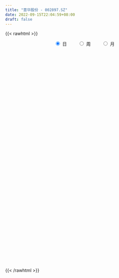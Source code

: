 ```yaml
---
title: "意华股份 - 002897.SZ"
date: 2022-09-15T22:04:59+08:00
draft: false
---
```

{{< rawhtml >}}
    <div style="text-align: center">
        <label style="padding: 1rem;"><input style="margin-right: .5rem" type="radio" name="period" value="D" checked onclick="period_change(this)">日</label>
        <label style="padding: 1rem;"><input style="margin-right: .5rem" type="radio" name="period" value="W" onclick="period_change(this)">周</label>
        <label style="padding: 1rem;"><input style="margin-right: .5rem" type="radio" name="period" value="M" onclick="period_change(this)">月</label>
    </div>
    <div id="chart" style="height: 700px;"></div> 
    <script type="text/javascript">
        const D_v = [35432.21,80114.78,66353.11,53047.86,37935.74,41929.51,51888.96,41095.16,57636.07,58323.84,48901.59,50081.43,26623.52,23312.6,41431.0,22843.6,22424.0,20590.2,17500.2,17763.79,18013.02,19895.97,22998.49,17213.3,19268.81,45068.65,67572.61,62205.2,58039.92,51500.17,34363.0,159634.03,68489.62,37590.25,69550.43,29354.97,27966.77,25063.5,17885.99,35089.55,46755.69,37009.31,40745.28,38250.65,22456.65,54100.25,35439.0,50144.76,38404.3,28322.02,26367.33,17987.7,17152.0,21615.55,16491.7,19799.27,15074.0,29178.89,29679.79,28107.62,37993.18,24355.09,21102.2,21057.63,35467.96,30739.06,15268.18,18331.89,13065.65,23846.14,19857.11,37450.61,20412.22,16993.07,15334.6,27599.28,15042.94,17553.16,21425.0,55934.24,41203.76,31438.64,66480.66,55921.72,37779.17,30643.69,40489.27,40670.87,45160.56,39001.94,27317.17,25313.81,18765.25,36592.52,34823.09,27942.28,35528.78,37911.44,22826.13,31843.92,29420.0,56136.65,34810.81,19421.79,21272.6,24604.37,12579.0,13090.2,15158.9,21821.4,18371.2,12505.4,13449.13,12711.8,13654.34,16286.91,21538.6,14922.22,13641.72,12786.24,15545.0,18857.99,15435.52,13033.2,14036.67,10565.2,13678.61,20071.0,10287.2,10826.75,8544.8,9062.4,8725.23,9456.4,11916.4,29001.82,15740.94,12735.41,11006.85,10607.0,12778.85,10192.0,10419.4,6135.39,9199.39,14613.61,19325.01,13015.85,12226.2,12216.91,18550.0,11073.0,7793.2,10136.38,13328.6,65282.93,45859.31,27142.35,28681.06,20211.0,17850.2,19938.0,58808.73,27650.04,18972.19,12819.93,15029.44,10180.18,15745.15,16742.5,17406.54,15283.8,11094.74,16808.48,14006.95,13571.0,11082.0,11657.94,12229.18,12968.2,16844.04,15907.0,18219.8,19474.24,17179.8,16772.8,14148.8,18641.68,13100.6,10299.2,27846.17,26988.32,14784.52,19988.36,17631.36,18423.24,19964.2,26373.0,33347.05,38276.02,34186.66,20202.26,19807.36,15293.44,36365.81,27734.12,31720.19,17806.2,15036.0,16446.0,15430.44,35441.4,18679.8,17887.6,67954.98,22015.64,23004.59,12912.21,50999.12,44635.96,134869.2,127197.55,239984.24,321896.05,245103.32,225125.66,149907.52,162838.92,100926.69,95382.22,93830.4,104217.6,78374.58,84897.91,51549.08,48088.33,76280.0,69168.62,95633.96,42090.09,59055.22,50917.94,68909.49,64690.66,154325.47,145826.27,129994.71,99994.96,75635.39,38220.0,129862.18,83715.21,71561.58,73411.88,70202.41,62102.85,55568.65,104925.33,83604.06,82537.95,67336.28,49321.38,48099.09,79880.68,58385.93,49614.54,40445.96,30697.0,26553.0,51283.89,47449.58,45496.6,66339.95,39028.76,28535.11,28984.4,103833.17,64334.52,53856.34,83382.37,111955.32,65453.88,49007.72,62332.21,57509.17,41890.8,31694.17,53285.5,43424.73,35786.19,39460.01,32166.45,61935.66,76972.79,62915.64,40548.07,52955.6,34305.59,41141.53,54305.34,54836.11,40574.01,30105.55,24902.07,84215.4,109866.06,110825.68,64932.75,55607.0,47100.2,59864.94,42712.93,71910.33,66876.64,42215.56,41282.61,29656.74,30423.4,27591.34,22829.68,26614.32,18139.0,19629.68,23010.6,13732.8,27828.5,27094.34,42660.2,46234.33,43289.8,37939.17,53710.58,63903.76,65072.61,56227.87,59744.76,46137.69,74026.69,78918.0,57642.85,35061.37,45900.0,39532.28,45711.64,30524.28,29674.85,28484.69,23790.53,36043.87,36030.97,60965.0,44758.0,79409.87,43520.27,43400.15,37500.0,67598.71,51658.08,31177.8,31768.32,40699.64,58642.18,39435.0,63773.75,101404.72,57997.23,45515.14,29681.7,55889.44,57558.09,68966.49,54802.95,30125.16,48492.84,33829.06,55588.62,59457.8,31463.73,52177.8,27899.81,21121.4,33300.99,26136.83,19205.9,18437.0,13876.0,30314.0,22086.51,17056.12,16538.52,35473.81,25911.85,23728.23,44291.57,27890.61,31147.33,33804.51,37895.87,30828.58,25401.0,28396.14,43281.22,31075.11,38753.97,30194.13,34423.04,27062.82,50265.01,46728.9,58932.51,51516.37,27333.02,24238.43,18294.02,28682.22,60798.71,52665.41,107683.49,74023.55,75767.76,47373.55,46565.98,25771.33,20879.67,53538.96,30560.24,40769.48,48154.12,21388.6,130278.56,110973.36,68792.36,47413.68,56512.53,48139.31,85912.59,61298.07,41270.27,50757.39,44232.51,57878.09,43800.0,55080.84,56733.0,54666.23,53654.4,67764.11,57502.16,34903.55,28385.53,35467.56,59093.41,41569.05,30942.2,48782.09,59268.91,52448.1,112804.22,94473.37,66220.52,40635.54,40113.38,59372.74,39308.4,73112.37,96217.02,70092.82,46739.8,50436.46,41184.0,38504.02,35859.05,45889.05,83676.39,44674.29,48828.07,55846.56,51266.2,46652.03,58913.81,41821.9,68267.14,118266.81,65239.57,54214.53,49850.46,33498.8,40531.93,36295.87,56402.44,42019.0,31793.73,34092.2,37803.16,37884.22,28876.0,45833.47,42321.06,37729.82,51705.86]
const D_histogram = [0.0,0.0714757835,0.1627815878,0.1937123281,0.2083507334,0.2051534096,0.1898388425,0.1258180743,0.1013470596,0.1020787081,-0.0329119779,-0.2477338758,-0.3603676159,-0.3983969411,-0.3286900029,-0.2664750241,-0.1943791526,-0.1060247748,-0.0431405662,-0.0249457997,0.0128429716,-0.025889359,-0.0664600257,-0.0816539566,-0.0442217524,0.0524137981,0.2390456764,0.4168739334,0.556575878,0.6089058417,0.3598345753,-0.0359182495,-0.2940965907,-0.4326961708,-0.5863734813,-0.6616130122,-0.6956388415,-0.6717455805,-0.6202057089,-0.5896399533,-0.5686497061,-0.5387874153,-0.5330578498,-0.427944174,-0.343569051,-0.1711715026,-0.0664840512,0.070837921,0.1210607476,0.0959138859,0.0673842314,0.0770050721,0.0881600479,0.0841746537,0.0905001146,0.1225338363,0.1534062185,0.2134915024,0.226347373,0.2352143638,0.268021874,0.2579827704,0.2382572802,0.2327350325,0.223748781,0.1749000428,0.1415189676,0.0975620589,0.0809671846,0.0094555569,-0.0608407895,-0.1744149499,-0.2028262116,-0.2007962599,-0.2093294056,-0.1986699814,-0.1888505347,-0.1509239439,-0.1525458956,-0.0266373592,0.0112065052,0.0620431898,0.178843951,0.258345247,0.2778027184,0.2924342609,0.3166473643,0.307860765,0.3158019443,0.2220489697,0.1391640911,0.0677570805,0.0307455521,-0.0523986778,-0.0463845646,-0.0108625213,0.0693969267,0.1114282768,0.1334234417,0.134383249,0.0988275414,0.0835047389,-0.0002101578,-0.0477362754,-0.0846578317,-0.1447130451,-0.1506959457,-0.1310647409,-0.1484399726,-0.2126498477,-0.2896005772,-0.3379342529,-0.3101441712,-0.2347529371,-0.1297524234,-0.0273563711,0.0336402971,0.0832833602,0.1019581833,0.0929914223,0.1205643955,0.1833594409,0.193045482,0.2106157382,0.1851396753,0.1776307283,0.1539304009,0.0705572474,0.0095134343,-0.0081912042,-0.0252265072,-0.0536553015,-0.0410258451,-0.0204611926,-0.0208431997,0.0435709139,0.0953442018,0.1049924596,0.0925979011,0.0846949722,0.108546506,0.1080455509,0.0812119278,0.056964009,0.0444125158,0.0678286327,0.0932611449,0.1177735426,0.1044179286,0.0684276888,-0.0093749139,-0.0652505994,-0.0832452738,-0.0725347611,-0.0212541756,0.1211000753,0.1455967995,0.1635297829,0.1856085961,0.1831784223,0.1478656139,0.1036675737,-0.0799505267,-0.2262748374,-0.3359324217,-0.3912050337,-0.4041338452,-0.3742454676,-0.3514191078,-0.3072494818,-0.2494029414,-0.1873624773,-0.1440256923,-0.0856375844,-0.0621626962,-0.0546397058,-0.0573848884,-0.0228952528,0.0153076788,0.0474187159,0.0828545541,0.1119460993,0.1537881123,0.1723599813,0.1469003913,0.1484493916,0.1575728327,0.1789026767,0.1795539376,0.1699917666,0.1917942551,0.1736013702,0.1372799548,0.1026742471,0.10199464,0.1115334123,0.1343807412,0.144282164,0.1771302785,0.2203207367,0.1925606382,0.1500643995,0.0963884698,0.0599974242,0.0094077227,-0.074892463,-0.0659654953,-0.0621026587,-0.0793438191,-0.0857535463,-0.0944155323,-0.0482985553,-0.0218469392,-0.0058671509,-0.1287396035,-0.2157592018,-0.2809970453,-0.2972515271,-0.1721463984,0.046881514,0.3259532828,0.6419651235,0.9784174936,1.1042358436,1.2101740488,1.1485594505,1.2288743231,1.1511823309,1.1290660554,0.8729735528,0.5601601193,0.3271103162,0.2467853758,0.1024604936,-0.068902502,-0.2404141694,-0.2748448162,-0.4398189837,-0.6316541045,-0.7299117902,-0.7544062092,-0.5739486598,-0.2559521557,0.1506716876,0.5311975212,0.9699336239,1.3567653621,1.3603091331,1.2907224043,1.4261701708,1.1060578632,0.7801506947,0.5616443866,0.1998201007,-0.1229165622,-0.4033171426,-0.6045497387,-0.6083029157,-0.6621952009,-0.741902955,-0.8702125842,-0.8530730546,-0.9083725392,-0.9071032903,-0.8677387428,-0.9290270471,-0.940858659,-0.8959527754,-0.797927966,-0.7899064341,-0.892438726,-0.7052197245,-0.5379647383,-0.4711747186,-0.3957530445,-0.1003547104,0.2340630528,0.3042863348,0.1668904621,0.3069599958,0.460372954,0.5511547343,0.4888135299,0.5560135524,0.6204835998,0.539964387,0.4602655297,0.4199476546,0.266346893,0.1066234577,0.0979730258,-0.0301849552,0.1468724314,0.3645794676,0.3900285262,0.1778791786,0.1861788205,0.123746614,0.0263535775,-0.0993939707,-0.3075709278,-0.4600725492,-0.5673586102,-0.6457689626,-0.4050225585,-0.1718523064,0.1538660818,0.2234143239,0.3726666935,0.3621769864,0.1211004194,0.2449976966,0.3219278446,0.5867388319,0.6841420454,0.7222824584,0.7643048494,0.6797328796,0.4025500223,0.1050473056,0.0182102387,-0.0826847292,-0.1065031244,-0.1839046906,-0.2342549323,-0.27596375,-0.4632414381,-0.3696776699,-0.2068965537,-0.4746619865,-0.9097368986,-1.21994263,-1.6555644316,-1.8579202582,-1.980275521,-1.9534920905,-1.9208041272,-1.6149931381,-1.2077800466,-0.7211425515,-0.4459918,-0.2523483535,-0.2099891457,-0.0172195409,-0.0650735763,-0.1149464943,-0.2174534158,-0.2239130174,-0.2873857317,-0.253060948,-0.3284161579,-0.4256982333,-0.5868132478,-0.6498806263,-0.5235382492,-0.3458104673,-0.111218736,0.1265483685,0.261017549,0.3467101192,0.5235452374,0.6494024587,0.692472124,0.9491266272,1.1185415869,1.1784500847,1.1287959101,1.051981656,0.9718983977,0.7526266273,0.5241782947,0.4411580617,0.2969208138,0.0778023278,-0.1163142611,0.002860358,-0.0101332151,-0.049741643,0.014858819,-0.013721858,0.0003784092,-0.1394755686,-0.2762783789,-0.31849016,-0.3176207008,-0.2916231181,-0.1893089253,-0.1557738771,-0.1176115857,-0.1682644036,-0.3194092462,-0.5363764619,-0.6250121224,-0.772645367,-0.8571358779,-0.8950288519,-0.7956662362,-0.6691911118,-0.5767759232,-0.569865591,-0.5594519143,-0.6654522385,-0.7531058745,-0.6346866244,-0.4869543543,-0.2796205055,0.0556708957,0.228183844,0.424400368,0.679103736,0.792830696,0.8691398485,0.8987842777,0.8687742223,0.8552119704,0.9068801819,1.1057008228,1.3161644095,1.4267191261,1.3749845734,1.2217465702,1.1186265809,0.977023599,0.8567015789,0.832568663,0.7091867259,0.6937366796,0.8842875092,1.2168401264,1.5256547179,1.4240388882,1.2172259286,1.0029605736,0.7240473184,0.4380065077,0.3031699235,0.1858814505,0.1121200066,-0.0858253092,-0.238715348,-0.1435703157,-0.1586363851,-0.2888543566,-0.2150903459,-0.5012270459,-0.6866465363,-0.6885252234,-0.8181179711,-0.8710443153,-0.9305082978,-0.8446040083,-0.6701639236,-0.5639964641,-0.5010719153,-0.3270088893,-0.0948566542,0.3557568636,0.8639817431,1.0261552734,0.9318723534,0.8334666095,0.6514963959,0.4341383518,0.2835004063,0.4940002373,0.8376451218,1.3864943646,1.5840300385,1.3712669499,1.0057292161,0.5587524196,0.3113561853,0.5038081829,0.6601304021,0.8262275945,1.2437701534,0.8777690697,1.0117013288,1.0137806556,1.2498858251,1.1215848453,0.5393069917,-0.1922826719,-0.6021444787,-0.9381051421,-1.3056372816,-1.6349774655,-1.6526308357,-1.8250590615,-2.1795777193,-2.2692105923,-2.1261497731,-1.9815698285,-1.582553438,-1.2392061094,-1.0531391786,-1.0821343779,-1.1372790059,-1.248641269,-1.5250402874]
const D_fast = [0.0,0.0893447293,0.2213459306,0.3007047529,0.3674308416,0.4155218702,0.4476670137,0.4151007641,0.4159665143,0.4422178398,0.2989991593,0.0222437924,-0.1804818516,-0.318110412,-0.3305759746,-0.3349797518,-0.3114786685,-0.2496304844,-0.1975314173,-0.1855731007,-0.1445735866,-0.1897782568,-0.24696393,-0.28257135,-0.2561945839,-0.1464555839,0.0999377134,0.3819844539,0.6608303679,0.865386792,0.7062741694,0.3015417823,-0.0301607066,-0.2769343294,-0.5772050102,-0.8178477942,-1.0257833339,-1.169826468,-1.2733380235,-1.3901822563,-1.5113544357,-1.6161889986,-1.7437238956,-1.7455962633,-1.7471134031,-1.6175087302,-1.5294422916,-1.3744108393,-1.2939228257,-1.2950912159,-1.3067748126,-1.2779027039,-1.2447077162,-1.2276494469,-1.1986989574,-1.1360317766,-1.0668078398,-0.9533496803,-0.8839069664,-0.8162363847,-0.716423406,-0.6619668169,-0.6221279871,-0.5694664767,-0.522515533,-0.5276392604,-0.5256405938,-0.5452069878,-0.5415600658,-0.6107078043,-0.6962143481,-0.8533922459,-0.9325100605,-0.9806791738,-1.0415446709,-1.0805527421,-1.1179459291,-1.1177503242,-1.1575087498,-1.0382595533,-0.9976140625,-0.9312665805,-0.7697548315,-0.6256672238,-0.5367590728,-0.4490189651,-0.3456440207,-0.2774654286,-0.1905737633,-0.2288144955,-0.2769083512,-0.3313760918,-0.3607012321,-0.4569451315,-0.4625271594,-0.4297207464,-0.3321120668,-0.2622236475,-0.2068726222,-0.1723170026,-0.1831658249,-0.1776124426,-0.2613798788,-0.3208400653,-0.3789260795,-0.4751595542,-0.5188164411,-0.5319514216,-0.5864366465,-0.7038089834,-0.8531598573,-0.9859770963,-1.0357230573,-1.0190200575,-0.9464576496,-0.8509006901,-0.7814939476,-0.7110300445,-0.6668656755,-0.652584581,-0.5948705089,-0.4862356032,-0.4282881917,-0.358064001,-0.337255145,-0.30035641,-0.2855741372,-0.3513079788,-0.4099734334,-0.4297258729,-0.4530678027,-0.4949104223,-0.4925374272,-0.4770880729,-0.4826808799,-0.4073740378,-0.3317646995,-0.2958683268,-0.28511341,-0.2718425958,-0.2208544355,-0.1943440029,-0.2008746441,-0.2108815607,-0.2123299248,-0.1719566498,-0.1232088514,-0.069253068,-0.0565041999,-0.0753875174,-0.1555338487,-0.227722184,-0.2665281768,-0.2739513544,-0.2279843128,-0.055355043,0.0055408811,0.0643563101,0.1328372724,0.1762017041,0.1778552993,0.1595741525,-0.0440315797,-0.2469245997,-0.4405652894,-0.5936391598,-0.7076014326,-0.7712744219,-0.836302839,-0.8689455836,-0.8734497785,-0.8582499337,-0.8509195718,-0.81394086,-0.8060066459,-0.8121435818,-0.8292349866,-0.8004691642,-0.7584393129,-0.7144735968,-0.6583241201,-0.6012460501,-0.520957009,-0.4592951447,-0.4480296368,-0.4093682887,-0.3608516394,-0.2947961263,-0.2492563809,-0.2163206103,-0.146569558,-0.1213621003,-0.123363527,-0.1323006729,-0.10748162,-0.0700594946,-0.0136169805,0.0323549834,0.1094856675,0.2077563099,0.2281363709,0.2231562321,0.1935774198,0.1721857303,0.1239479594,0.020924658,0.0133602519,0.0016974238,-0.0353796914,-0.0632278051,-0.0954936742,-0.0614513361,-0.0404614548,-0.0259484542,-0.1810058076,-0.3219652064,-0.4574523113,-0.5480196748,-0.4659511457,-0.2352028548,0.1253572346,0.6018603562,1.1829170998,1.5847944106,1.9932761281,2.2188013924,2.6063348458,2.8164384363,3.0765886747,3.0387395603,2.8659661566,2.7146939325,2.6960653361,2.5773555772,2.3887669562,2.1571517464,2.0540098955,1.7790809822,1.4293323352,1.148596702,0.9355007306,0.9724711151,1.2264795803,1.6707713455,2.1840965593,2.8653160681,3.5913391468,3.9349602011,4.1880540733,4.6800443826,4.6364465407,4.505577046,4.4274818344,4.1156125737,3.7621467703,3.3809169042,3.0285468734,2.8727179676,2.6532768821,2.3880933892,2.0422306139,1.8461018799,1.5637092606,1.3382026869,1.1606325487,0.8670874826,0.620041206,0.4409588957,0.3395017136,0.1500466369,-0.1755953364,-0.1646812661,-0.1319174644,-0.1829211244,-0.2064377114,0.0638719452,0.4568054716,0.6031003373,0.5074270801,0.7242366127,0.9927428094,1.2213132733,1.2811754513,1.487378862,1.7069698093,1.7614416932,1.7968092183,1.8614782569,1.7744642186,1.6413966477,1.6572394722,1.5215352524,1.7353107468,2.0441626499,2.1671188401,1.9994392872,2.0542836342,2.0227880812,1.9319834391,1.7813873982,1.4963177092,1.2287979505,0.9796722369,0.7398196438,0.8793104083,1.0695175838,1.4337024924,1.5591043155,1.8015233585,1.881577898,1.6707764359,1.8559231372,2.0133352464,2.4248309416,2.6932696665,2.911980694,3.1450792975,3.2304405475,3.0538951958,2.7826543055,2.7003697982,2.5788036481,2.5283594718,2.4049817329,2.2960677581,2.1853680029,1.8822799553,1.883424306,1.9944812838,1.6080503544,0.9455412176,0.3303498287,-0.5191630808,-1.185998972,-1.803423115,-2.2650127072,-2.7125257756,-2.8104630711,-2.7051949913,-2.3988431339,-2.2351903325,-2.1046339743,-2.114772053,-1.9263073334,-1.9904297629,-2.0690393044,-2.2259095799,-2.2883474359,-2.423666583,-2.4526070364,-2.6100662858,-2.8137729195,-3.121591246,-3.347128781,-3.3516709662,-3.2603958012,-3.0536087539,-2.7842045573,-2.5844809895,-2.4121108895,-2.1043894619,-1.816181626,-1.5999939297,-1.1060577696,-0.6570074132,-0.3024863942,-0.0699415914,0.1162395686,0.2791309097,0.2480157962,0.1506120372,0.1778813196,0.1078742752,-0.0917936289,-0.3149887831,-0.1950990744,-0.2106259514,-0.26266979,-0.1943546233,-0.2263657647,-0.2121708953,-0.3868937652,-0.5927661702,-0.7146004913,-0.7931362073,-0.8400444041,-0.7850574426,-0.7904658637,-0.7817064687,-0.8744253875,-1.1054225417,-1.4564838729,-1.701372564,-2.0421671503,-2.3409416307,-2.6025918176,-2.702145761,-2.7429684145,-2.7947472067,-2.9303032723,-3.0597525741,-3.3321159579,-3.6080460625,-3.6482984686,-3.622304787,-3.4848760646,-3.1356669395,-2.9061080301,-2.6037914142,-2.1793121122,-1.8673774782,-1.5737833635,-1.319442865,-1.1322593648,-0.932018624,-0.653630367,-0.1783845205,0.3611201687,0.8283546668,1.1203662574,1.2725648967,1.4491015526,1.5517544705,1.6456078452,1.8296170949,1.8835318394,2.0415159629,2.4531386699,3.0899013186,3.7801295897,4.0345234819,4.1320170046,4.1684917929,4.0705903673,3.8940511835,3.8350070802,3.7641889698,3.7184575276,3.4990558845,3.2864870087,3.3457394621,3.2910142963,3.0885827358,3.10857416,2.6971306985,2.340049574,2.166039581,1.8319173406,1.5612299175,1.2691388605,1.143892148,1.1507912518,1.1159595953,1.0536161653,1.1459269689,1.3543650405,1.8939177742,2.6181380895,3.0368504381,3.1755356065,3.285496515,3.2664004004,3.1575769442,3.0778141003,3.4118139906,3.9648701555,4.8603429895,5.453886173,5.5839398219,5.4698343921,5.1625457005,4.9929885125,5.3113925559,5.6327473756,6.0054014666,6.7338865638,6.5873277476,6.9741853389,7.2297098296,7.7782864553,7.9303816868,7.4829305812,6.7032702496,6.1428723232,5.5723853743,4.8784439143,4.140359364,3.7095482849,3.0808552937,2.1814422061,1.524506685,1.1360300609,0.7852175485,0.7885955795,0.8221413807,0.7449235168,0.4453947231,0.1059303436,-0.3175922368,-0.975251327]
const D_slow = [0.0,0.0178689459,0.0585643428,0.1069924248,0.1590801082,0.2103684606,0.2578281712,0.2892826898,0.3146194547,0.3401391317,0.3319111372,0.2699776683,0.1798857643,0.080286529,-0.0018859717,-0.0685047277,-0.1170995159,-0.1436057096,-0.1543908511,-0.160627301,-0.1574165581,-0.1638888979,-0.1805039043,-0.2009173935,-0.2119728315,-0.198869382,-0.1391079629,-0.0348894796,0.1042544899,0.2564809503,0.3464395942,0.3374600318,0.2639358841,0.1557618414,0.0091684711,-0.156234782,-0.3301444923,-0.4980808875,-0.6531323147,-0.800542303,-0.9427047295,-1.0774015834,-1.2106660458,-1.3176520893,-1.4035443521,-1.4463372277,-1.4629582405,-1.4452487602,-1.4149835733,-1.3910051018,-1.374159044,-1.354907776,-1.332867764,-1.3118241006,-1.289199072,-1.2585656129,-1.2202140583,-1.1668411827,-1.1102543394,-1.0514507485,-0.98444528,-0.9199495874,-0.8603852673,-0.8022015092,-0.7462643139,-0.7025393032,-0.6671595613,-0.6427690466,-0.6225272505,-0.6201633612,-0.6353735586,-0.6789772961,-0.729683849,-0.7798829139,-0.8322152653,-0.8818827607,-0.9290953944,-0.9668263803,-1.0049628542,-1.011622194,-1.0088205677,-0.9933097703,-0.9485987825,-0.8840124708,-0.8145617912,-0.741453226,-0.6622913849,-0.5853261937,-0.5063757076,-0.4508634652,-0.4160724424,-0.3991331723,-0.3914467842,-0.4045464537,-0.4161425948,-0.4188582252,-0.4015089935,-0.3736519243,-0.3402960639,-0.3067002516,-0.2819933663,-0.2611171815,-0.261169721,-0.2731037898,-0.2942682478,-0.3304465091,-0.3681204955,-0.4008866807,-0.4379966739,-0.4911591358,-0.5635592801,-0.6480428433,-0.7255788861,-0.7842671204,-0.8167052262,-0.823544319,-0.8151342447,-0.7943134047,-0.7688238589,-0.7455760033,-0.7154349044,-0.6695950442,-0.6213336737,-0.5686797391,-0.5223948203,-0.4779871382,-0.439504538,-0.4218652262,-0.4194868676,-0.4215346687,-0.4278412955,-0.4412551208,-0.4515115821,-0.4566268803,-0.4618376802,-0.4509449517,-0.4271089013,-0.4008607864,-0.3777113111,-0.356537568,-0.3294009415,-0.3023895538,-0.2820865719,-0.2678455696,-0.2567424407,-0.2397852825,-0.2164699963,-0.1870266106,-0.1609221285,-0.1438152063,-0.1461589347,-0.1624715846,-0.183282903,-0.2014165933,-0.2067301372,-0.1764551184,-0.1400559185,-0.0991734727,-0.0527713237,-0.0069767182,0.0299896853,0.0559065788,0.0359189471,-0.0206497623,-0.1046328677,-0.2024341261,-0.3034675874,-0.3970289543,-0.4848837313,-0.5616961017,-0.6240468371,-0.6708874564,-0.7068938795,-0.7283032756,-0.7438439496,-0.7575038761,-0.7718500982,-0.7775739114,-0.7737469917,-0.7618923127,-0.7411786742,-0.7131921494,-0.6747451213,-0.631655126,-0.5949300282,-0.5578176803,-0.5184244721,-0.4736988029,-0.4288103185,-0.3863123769,-0.3383638131,-0.2949634705,-0.2606434818,-0.23497492,-0.20947626,-0.181592907,-0.1479977217,-0.1119271807,-0.067644611,-0.0125644268,0.0355757327,0.0730918326,0.09718895,0.1121883061,0.1145402367,0.095817121,0.0793257472,0.0638000825,0.0439641277,0.0225257411,-0.0010781419,-0.0131527808,-0.0186145156,-0.0200813033,-0.0522662042,-0.1062060046,-0.1764552659,-0.2507681477,-0.2938047473,-0.2820843688,-0.2005960481,-0.0401047673,0.2044996061,0.480558567,0.7831020792,1.0702419419,1.3774605226,1.6652561054,1.9475226192,2.1657660075,2.3058060373,2.3875836163,2.4492799603,2.4748950837,2.4576694582,2.3975659158,2.3288547118,2.2188999658,2.0609864397,1.8785084922,1.6899069399,1.5464197749,1.482431736,1.5200996579,1.6528990382,1.8953824442,2.2345737847,2.574651068,2.897331669,3.2538742117,3.5303886775,3.7254263512,3.8658374479,3.915792473,3.8850633325,3.7842340468,3.6330966121,3.4810208832,3.315472083,3.1299963442,2.9124431982,2.6991749345,2.4720817997,2.2453059772,2.0283712915,1.7961145297,1.560899865,1.3369116711,1.1374296796,0.9399530711,0.7168433896,0.5405384585,0.4060472739,0.2882535942,0.1893153331,0.1642266555,0.2227424187,0.2988140024,0.340536618,0.4172766169,0.5323698554,0.670158539,0.7923619215,0.9313653096,1.0864862095,1.2214773063,1.3365436887,1.4415306023,1.5081173256,1.53477319,1.5592664464,1.5517202076,1.5884383155,1.6795831824,1.7770903139,1.8215601086,1.8681048137,1.8990414672,1.9056298616,1.8807813689,1.803888637,1.6888704997,1.5470308471,1.3855886065,1.2843329668,1.2413698902,1.2798364107,1.3356899916,1.428856665,1.5194009116,1.5496760165,1.6109254406,1.6914074018,1.8380921097,2.0091276211,2.1896982357,2.380774448,2.5507076679,2.6513451735,2.6776069999,2.6821595596,2.6614883773,2.6348625962,2.5888864235,2.5303226904,2.4613317529,2.3455213934,2.2531019759,2.2013778375,2.0827123409,1.8552781162,1.5502924587,1.1364013508,0.6719212862,0.176852406,-0.3115206166,-0.7917216484,-1.195469933,-1.4974149446,-1.6777005825,-1.7891985325,-1.8522856209,-1.9047829073,-1.9090877925,-1.9253561866,-1.9540928101,-2.0084561641,-2.0644344185,-2.1362808514,-2.1995460884,-2.2816501279,-2.3880746862,-2.5347779981,-2.6972481547,-2.828132717,-2.9145853338,-2.9423900179,-2.9107529257,-2.8454985385,-2.7588210087,-2.6279346993,-2.4655840847,-2.2924660537,-2.0551843969,-1.7755490001,-1.480936479,-1.1987375014,-0.9357420874,-0.692767488,-0.5046108312,-0.3735662575,-0.2632767421,-0.1890465386,-0.1695959567,-0.198674522,-0.1979594324,-0.2004927362,-0.212928147,-0.2092134422,-0.2126439067,-0.2125493044,-0.2474181966,-0.3164877913,-0.3961103313,-0.4755155065,-0.548421286,-0.5957485174,-0.6346919866,-0.6640948831,-0.7061609839,-0.7860132955,-0.920107411,-1.0763604416,-1.2695217833,-1.4838057528,-1.7075629658,-1.9064795248,-2.0737773027,-2.2179712835,-2.3604376813,-2.5003006599,-2.6666637195,-2.8549401881,-3.0136118442,-3.1353504328,-3.2052555591,-3.1913378352,-3.1342918742,-3.0281917822,-2.8584158482,-2.6602081742,-2.4429232121,-2.2182271426,-2.0010335871,-1.7872305945,-1.560510549,-1.2840853433,-0.9550442409,-0.5983644593,-0.254618316,0.0508183265,0.3304749718,0.5747308715,0.7889062662,0.997048432,1.1743451135,1.3477792834,1.5688511607,1.8730611922,2.2544748717,2.6104845938,2.9147910759,3.1655312193,3.3465430489,3.4560446758,3.5318371567,3.5783075193,3.606337521,3.5848811937,3.5252023567,3.4893097778,3.4496506815,3.3774370923,3.3236645059,3.1983577444,3.0266961103,2.8545648044,2.6500353117,2.4322742328,2.1996471584,1.9884961563,1.8209551754,1.6799560594,1.5546880806,1.4729358582,1.4492216947,1.5381609106,1.7541563464,2.0106951647,2.2436632531,2.4520299055,2.6149040044,2.7234385924,2.794313694,2.9178137533,3.1272250338,3.4738486249,3.8698561345,4.212672872,4.464105176,4.6037932809,4.6816323272,4.807584373,4.9726169735,5.1791738721,5.4901164104,5.7095586779,5.9624840101,6.215929174,6.5284006302,6.8087968416,6.9436235895,6.8955529215,6.7450168018,6.5104905163,6.1840811959,5.7753368295,5.3621791206,4.9059143552,4.3610199254,3.7937172773,3.262179834,2.7667873769,2.3711490174,2.0613474901,1.7980626954,1.527529101,1.2432093495,0.9310490322,0.5497889604]
const D_data = [['2020-08-26', 35.28, 34.29, 34.29, 35.3],['2020-08-27', 34.88, 35.41, 34.78, 36.18],['2020-08-28', 35.39, 36.2, 35.05, 36.5],['2020-08-31', 36.23, 35.93, 35.89, 36.48],['2020-09-01', 35.75, 36.03, 35.0, 36.09],['2020-09-02', 36.15, 36.03, 35.38, 36.39],['2020-09-03', 35.88, 36.02, 35.71, 37.1],['2020-09-04', 35.4, 35.36, 35.11, 36.46],['2020-09-07', 35.41, 35.75, 35.4, 37.0],['2020-09-08', 35.44, 36.13, 34.03, 36.42],['2020-09-09', 35.93, 34.14, 34.11, 35.93],['2020-09-10', 34.09, 32.12, 31.85, 34.54],['2020-09-11', 32.28, 32.3, 31.47, 32.43],['2020-09-14', 32.35, 32.54, 32.35, 32.92],['2020-09-15', 32.51, 33.69, 31.8, 34.1],['2020-09-16', 33.75, 33.71, 33.06, 34.45],['2020-09-17', 33.5, 34.0, 33.23, 34.4],['2020-09-18', 33.99, 34.5, 33.72, 34.58],['2020-09-21', 34.8, 34.51, 34.37, 34.97],['2020-09-22', 34.36, 34.12, 33.9, 34.9],['2020-09-23', 34.31, 34.49, 34.15, 34.75],['2020-09-24', 34.5, 33.5, 33.41, 34.5],['2020-09-25', 33.8, 33.2, 32.95, 34.25],['2020-09-28', 33.28, 33.28, 33.13, 33.8],['2020-09-29', 33.3, 33.92, 33.13, 34.26],['2020-09-30', 33.95, 35.0, 33.95, 35.62],['2020-10-09', 36.75, 36.99, 36.09, 37.7],['2020-10-12', 37.66, 38.12, 37.1, 38.55],['2020-10-13', 37.79, 38.9, 37.15, 39.25],['2020-10-14', 38.11, 38.82, 37.51, 38.84],['2020-10-15', 36.46, 34.94, 34.94, 36.7],['2020-10-16', 32.95, 31.53, 31.5, 33.46],['2020-10-19', 31.57, 31.39, 31.3, 31.95],['2020-10-20', 31.38, 31.55, 31.2, 31.56],['2020-10-21', 31.65, 30.17, 29.85, 31.65],['2020-10-22', 29.99, 30.02, 29.66, 30.16],['2020-10-23', 29.95, 29.66, 29.5, 30.23],['2020-10-26', 29.68, 29.75, 29.01, 30.02],['2020-10-27', 29.51, 29.7, 29.39, 29.74],['2020-10-28', 29.57, 29.07, 28.74, 29.65],['2020-10-29', 28.88, 28.5, 28.11, 28.88],['2020-10-30', 28.58, 28.16, 28.02, 28.86],['2020-11-02', 28.17, 27.36, 27.16, 28.47],['2020-11-03', 27.39, 28.34, 27.39, 28.66],['2020-11-04', 28.54, 28.09, 27.91, 28.54],['2020-11-05', 28.47, 29.48, 27.94, 29.49],['2020-11-06', 29.48, 29.08, 28.84, 29.57],['2020-11-09', 29.5, 29.94, 29.31, 30.19],['2020-11-10', 29.92, 29.23, 29.0, 29.94],['2020-11-11', 29.0, 28.24, 28.15, 29.02],['2020-11-12', 28.52, 27.92, 27.85, 28.6],['2020-11-13', 27.76, 28.21, 27.55, 28.32],['2020-11-16', 28.5, 28.16, 28.01, 28.5],['2020-11-17', 28.16, 27.87, 27.35, 28.28],['2020-11-18', 27.88, 27.89, 27.7, 28.17],['2020-11-19', 27.97, 28.22, 27.65, 28.4],['2020-11-20', 28.17, 28.31, 28.11, 28.36],['2020-11-23', 28.35, 28.9, 28.08, 29.05],['2020-11-24', 28.82, 28.52, 28.5, 29.23],['2020-11-25', 28.65, 28.56, 28.3, 28.92],['2020-11-26', 28.89, 29.03, 28.7, 29.17],['2020-11-27', 28.9, 28.63, 28.42, 28.9],['2020-11-30', 28.63, 28.5, 28.38, 28.75],['2020-12-01', 28.33, 28.68, 28.31, 28.8],['2020-12-02', 28.71, 28.67, 28.45, 29.07],['2020-12-03', 28.65, 28.07, 28.03, 28.65],['2020-12-04', 28.08, 28.07, 27.96, 28.2],['2020-12-07', 28.07, 27.73, 27.67, 28.14],['2020-12-08', 27.74, 27.89, 27.63, 28.08],['2020-12-09', 27.83, 26.91, 26.9, 27.83],['2020-12-10', 26.8, 26.43, 26.41, 26.96],['2020-12-11', 26.49, 25.2, 24.89, 26.55],['2020-12-14', 25.06, 25.63, 24.95, 25.83],['2020-12-15', 25.69, 25.67, 25.42, 25.83],['2020-12-16', 25.69, 25.24, 25.19, 25.72],['2020-12-17', 25.23, 25.2, 24.11, 25.27],['2020-12-18', 25.35, 24.96, 24.87, 25.37],['2020-12-21', 24.86, 25.17, 24.68, 25.44],['2020-12-22', 25.24, 24.51, 24.47, 25.24],['2020-12-23', 24.49, 26.23, 24.41, 26.33],['2020-12-24', 26.25, 25.42, 25.35, 26.26],['2020-12-25', 25.43, 25.71, 24.6, 25.76],['2020-12-28', 25.81, 26.95, 25.81, 27.77],['2020-12-29', 27.0, 27.06, 26.31, 27.76],['2020-12-30', 26.79, 26.67, 26.11, 27.08],['2020-12-31', 26.78, 26.82, 26.57, 27.07],['2021-01-04', 26.94, 27.19, 26.38, 27.25],['2021-01-05', 26.9, 26.98, 26.5, 27.12],['2021-01-06', 26.86, 27.36, 26.85, 27.75],['2021-01-07', 27.38, 26.0, 25.85, 27.38],['2021-01-08', 25.88, 25.74, 25.11, 26.44],['2021-01-11', 25.53, 25.49, 25.22, 26.17],['2021-01-12', 25.28, 25.61, 25.22, 25.7],['2021-01-13', 25.61, 24.64, 24.45, 25.62],['2021-01-14', 24.34, 25.45, 24.34, 25.92],['2021-01-15', 25.5, 25.85, 25.45, 26.35],['2021-01-18', 26.1, 26.69, 25.98, 26.84],['2021-01-19', 26.74, 26.56, 26.31, 26.99],['2021-01-20', 26.5, 26.53, 26.1, 26.69],['2021-01-21', 26.58, 26.39, 26.31, 26.83],['2021-01-22', 26.32, 25.89, 25.5, 26.37],['2021-01-25', 26.5, 26.04, 25.9, 27.18],['2021-01-26', 25.3, 24.91, 24.87, 25.64],['2021-01-27', 24.9, 24.95, 24.7, 25.26],['2021-01-28', 24.85, 24.76, 24.57, 25.25],['2021-01-29', 24.9, 24.07, 23.7, 25.09],['2021-02-01', 24.08, 24.4, 23.97, 24.49],['2021-02-02', 24.26, 24.59, 24.26, 24.98],['2021-02-03', 24.3, 23.96, 23.8, 24.55],['2021-02-04', 23.9, 22.94, 22.53, 23.94],['2021-02-05', 22.95, 22.12, 22.11, 23.37],['2021-02-08', 22.11, 21.8, 21.74, 22.16],['2021-02-09', 21.77, 22.34, 21.65, 22.43],['2021-02-10', 22.32, 22.89, 22.11, 23.05],['2021-02-18', 23.0, 23.49, 23.0, 23.58],['2021-02-19', 23.49, 23.84, 23.08, 23.94],['2021-02-22', 23.95, 23.65, 23.65, 24.39],['2021-02-23', 23.71, 23.74, 23.53, 24.1],['2021-02-24', 23.7, 23.5, 23.35, 23.99],['2021-02-25', 23.72, 23.15, 23.11, 23.85],['2021-02-26', 22.97, 23.64, 22.6, 23.98],['2021-03-01', 23.89, 24.35, 23.81, 24.44],['2021-03-02', 24.35, 23.94, 23.82, 24.44],['2021-03-03', 23.85, 24.19, 23.72, 24.24],['2021-03-04', 23.99, 23.71, 23.66, 24.18],['2021-03-05', 23.41, 23.92, 23.4, 24.02],['2021-03-08', 24.2, 23.7, 23.68, 24.41],['2021-03-09', 23.7, 22.69, 22.67, 23.8],['2021-03-10', 22.9, 22.55, 22.51, 23.13],['2021-03-11', 22.58, 22.82, 22.0, 22.84],['2021-03-12', 22.83, 22.66, 22.51, 22.85],['2021-03-15', 22.61, 22.3, 22.23, 22.61],['2021-03-16', 22.38, 22.67, 22.3, 22.75],['2021-03-17', 22.59, 22.77, 22.33, 22.77],['2021-03-18', 22.94, 22.48, 22.39, 22.96],['2021-03-19', 22.49, 23.41, 22.4, 23.96],['2021-03-22', 23.4, 23.56, 23.2, 23.82],['2021-03-23', 23.43, 23.22, 23.07, 23.59],['2021-03-24', 23.21, 22.96, 22.95, 23.37],['2021-03-25', 22.9, 22.98, 22.61, 23.29],['2021-03-26', 22.94, 23.45, 22.89, 23.49],['2021-03-29', 23.47, 23.25, 23.2, 23.56],['2021-03-30', 23.2, 22.88, 22.8, 23.23],['2021-03-31', 22.68, 22.79, 22.66, 22.94],['2021-04-01', 22.88, 22.84, 22.59, 23.14],['2021-04-02', 22.89, 23.33, 22.73, 23.44],['2021-04-06', 23.5, 23.52, 23.5, 23.91],['2021-04-07', 23.54, 23.7, 23.36, 23.8],['2021-04-08', 23.6, 23.32, 23.32, 23.69],['2021-04-09', 23.33, 22.95, 22.92, 23.53],['2021-04-12', 22.9, 22.12, 22.0, 22.99],['2021-04-13', 22.26, 21.98, 21.88, 22.26],['2021-04-14', 21.81, 22.17, 21.81, 22.19],['2021-04-15', 22.17, 22.42, 22.06, 22.48],['2021-04-16', 22.64, 23.03, 22.39, 23.06],['2021-04-19', 24.5, 24.71, 23.72, 25.16],['2021-04-20', 24.2, 23.77, 23.63, 24.71],['2021-04-21', 23.77, 23.91, 23.59, 24.22],['2021-04-22', 23.83, 24.2, 23.7, 24.4],['2021-04-23', 24.0, 24.09, 23.71, 24.21],['2021-04-26', 24.18, 23.71, 23.7, 24.18],['2021-04-27', 23.67, 23.49, 23.02, 23.85],['2021-04-28', 21.76, 21.14, 21.14, 22.03],['2021-04-29', 20.81, 20.59, 20.38, 21.08],['2021-04-30', 20.74, 20.12, 20.0, 20.77],['2021-05-06', 19.99, 20.04, 19.8, 20.07],['2021-05-07', 20.04, 20.03, 19.96, 20.42],['2021-05-10', 20.06, 20.25, 20.0, 20.32],['2021-05-11', 20.2, 19.95, 19.83, 20.2],['2021-05-12', 19.95, 20.06, 19.2, 20.08],['2021-05-13', 19.85, 20.2, 19.84, 20.55],['2021-05-14', 20.12, 20.31, 19.73, 20.38],['2021-05-17', 20.35, 20.13, 20.01, 20.43],['2021-05-18', 20.4, 20.4, 20.19, 20.63],['2021-05-19', 20.2, 20.02, 20.0, 20.22],['2021-05-20', 19.95, 19.75, 19.61, 20.08],['2021-05-21', 19.84, 19.48, 19.48, 19.85],['2021-05-24', 19.6, 19.89, 19.43, 19.98],['2021-05-25', 19.87, 20.02, 19.7, 20.04],['2021-05-26', 20.1, 20.05, 19.98, 20.18],['2021-05-27', 19.9, 20.22, 19.8, 20.35],['2021-05-28', 20.25, 20.29, 20.02, 20.4],['2021-05-31', 20.3, 20.65, 20.2, 20.7],['2021-06-01', 20.72, 20.56, 20.5, 21.05],['2021-06-02', 20.42, 20.03, 19.98, 20.56],['2021-06-03', 20.29, 20.34, 20.15, 20.66],['2021-06-04', 20.45, 20.51, 20.3, 20.78],['2021-06-07', 20.9, 20.81, 20.58, 21.25],['2021-06-08', 20.8, 20.69, 20.5, 20.81],['2021-06-09', 20.6, 20.62, 20.5, 20.88],['2021-06-10', 20.64, 21.14, 20.51, 21.23],['2021-06-11', 21.2, 20.75, 20.6, 21.45],['2021-06-15', 20.62, 20.46, 20.42, 20.95],['2021-06-16', 20.4, 20.35, 20.32, 20.85],['2021-06-17', 20.44, 20.73, 20.4, 20.98],['2021-06-18', 20.81, 20.94, 20.57, 21.0],['2021-06-21', 20.89, 21.27, 20.73, 21.29],['2021-06-22', 21.57, 21.29, 21.11, 21.74],['2021-06-23', 21.16, 21.81, 21.01, 21.88],['2021-06-24', 21.75, 22.3, 21.52, 22.43],['2021-06-25', 22.18, 21.62, 21.6, 22.18],['2021-06-28', 21.51, 21.39, 21.25, 21.66],['2021-06-29', 21.38, 21.1, 20.89, 21.65],['2021-06-30', 21.08, 21.15, 21.06, 21.29],['2021-07-01', 21.68, 20.78, 20.75, 22.4],['2021-07-02', 20.51, 19.98, 19.98, 20.61],['2021-07-05', 19.99, 20.9, 19.84, 21.01],['2021-07-06', 20.99, 20.83, 20.68, 21.15],['2021-07-07', 20.66, 20.48, 20.34, 20.79],['2021-07-08', 20.48, 20.49, 20.26, 20.77],['2021-07-09', 20.33, 20.35, 20.06, 20.44],['2021-07-12', 20.34, 21.08, 20.34, 21.48],['2021-07-13', 21.07, 21.0, 20.83, 21.29],['2021-07-14', 20.9, 20.97, 20.82, 21.26],['2021-07-15', 20.02, 18.88, 18.87, 20.02],['2021-07-16', 18.79, 18.61, 18.58, 18.98],['2021-07-19', 18.5, 18.25, 17.86, 18.54],['2021-07-20', 18.13, 18.38, 18.0, 18.42],['2021-07-21', 18.38, 20.22, 18.37, 20.22],['2021-07-22', 22.24, 22.24, 22.22, 22.24],['2021-07-23', 24.46, 24.46, 23.49, 24.46],['2021-07-26', 26.91, 26.91, 24.76, 26.91],['2021-07-27', 28.18, 29.6, 28.04, 29.6],['2021-07-28', 29.0, 29.1, 27.39, 31.88],['2021-07-29', 29.2, 30.5, 28.35, 30.6],['2021-07-30', 28.61, 29.6, 27.45, 31.1],['2021-08-02', 30.2, 32.56, 30.2, 32.56],['2021-08-03', 32.88, 31.76, 31.01, 34.99],['2021-08-04', 31.81, 33.36, 30.76, 34.44],['2021-08-05', 33.36, 30.77, 30.35, 33.36],['2021-08-06', 30.77, 29.41, 28.4, 31.0],['2021-08-09', 29.42, 29.62, 28.51, 30.85],['2021-08-10', 29.62, 31.26, 29.0, 31.39],['2021-08-11', 32.0, 30.34, 28.99, 32.0],['2021-08-12', 30.64, 29.51, 29.35, 30.85],['2021-08-13', 30.0, 28.8, 28.55, 30.05],['2021-08-16', 28.76, 30.09, 28.36, 30.2],['2021-08-17', 30.09, 27.95, 27.14, 30.09],['2021-08-18', 27.64, 26.52, 26.03, 28.29],['2021-08-19', 26.48, 26.64, 26.11, 26.91],['2021-08-20', 26.99, 26.89, 26.29, 27.7],['2021-08-23', 28.45, 29.58, 27.43, 29.58],['2021-08-24', 30.8, 32.54, 30.21, 32.54],['2021-08-25', 34.11, 35.79, 34.11, 35.79],['2021-08-26', 37.5, 38.1, 35.15, 39.37],['2021-08-27', 38.04, 41.91, 36.19, 41.91],['2021-08-30', 44.12, 44.73, 42.62, 45.87],['2021-08-31', 44.21, 42.42, 41.6, 45.19],['2021-09-01', 43.73, 42.78, 40.98, 44.19],['2021-09-02', 42.78, 47.06, 42.6, 47.06],['2021-09-03', 49.81, 42.35, 42.35, 51.77],['2021-09-06', 42.0, 41.8, 40.0, 43.58],['2021-09-07', 42.21, 42.75, 41.55, 44.29],['2021-09-08', 43.18, 40.24, 40.17, 43.44],['2021-09-09', 41.53, 39.46, 38.85, 43.23],['2021-09-10', 41.35, 38.69, 38.33, 41.46],['2021-09-13', 38.58, 38.5, 37.34, 39.09],['2021-09-14', 38.5, 40.44, 37.21, 41.36],['2021-09-15', 40.99, 39.63, 37.8, 40.99],['2021-09-16', 39.25, 38.84, 38.0, 41.65],['2021-09-17', 37.42, 37.45, 36.01, 38.6],['2021-09-22', 37.03, 38.68, 36.2, 39.4],['2021-09-23', 38.0, 37.33, 36.95, 38.8],['2021-09-24', 36.0, 37.5, 34.38, 38.38],['2021-09-27', 38.48, 37.68, 35.16, 39.9],['2021-09-28', 36.75, 35.91, 35.3, 37.88],['2021-09-29', 36.39, 35.82, 35.01, 37.35],['2021-09-30', 36.59, 36.09, 35.1, 36.59],['2021-10-08', 36.31, 36.64, 35.38, 36.79],['2021-10-11', 36.42, 35.31, 35.29, 38.8],['2021-10-12', 35.36, 33.11, 32.8, 35.97],['2021-10-13', 33.02, 36.42, 32.55, 36.42],['2021-10-14', 37.52, 36.7, 34.6, 38.21],['2021-10-15', 37.29, 35.72, 35.41, 37.83],['2021-10-18', 35.42, 35.9, 34.68, 36.4],['2021-10-19', 36.2, 39.49, 36.11, 39.49],['2021-10-20', 41.97, 41.77, 39.8, 43.1],['2021-10-21', 40.79, 39.81, 39.51, 41.35],['2021-10-22', 39.33, 37.26, 37.2, 39.59],['2021-10-25', 36.55, 40.99, 35.5, 40.99],['2021-10-26', 42.5, 42.33, 41.2, 45.09],['2021-10-27', 41.68, 42.7, 41.68, 44.5],['2021-10-28', 42.3, 41.38, 39.99, 43.0],['2021-10-29', 41.77, 43.56, 40.31, 44.39],['2021-11-01', 43.56, 44.5, 42.75, 46.0],['2021-11-02', 44.3, 43.27, 42.72, 44.99],['2021-11-03', 42.99, 43.43, 42.19, 43.95],['2021-11-04', 43.01, 44.15, 43.01, 47.56],['2021-11-05', 44.39, 42.69, 41.5, 44.83],['2021-11-08', 42.0, 42.13, 41.2, 42.93],['2021-11-09', 42.23, 43.87, 41.35, 44.44],['2021-11-10', 44.51, 42.25, 41.5, 44.51],['2021-11-11', 42.8, 46.48, 41.0, 46.48],['2021-11-12', 49.43, 48.5, 47.36, 50.76],['2021-11-15', 49.36, 47.3, 46.01, 51.75],['2021-11-16', 46.35, 44.3, 44.14, 46.94],['2021-11-17', 44.74, 46.92, 43.43, 48.15],['2021-11-18', 46.8, 46.28, 44.7, 47.39],['2021-11-19', 45.85, 45.74, 45.35, 48.06],['2021-11-22', 45.97, 45.02, 44.13, 46.15],['2021-11-23', 44.7, 43.18, 42.31, 44.88],['2021-11-24', 42.6, 42.84, 42.5, 44.55],['2021-11-25', 42.4, 42.52, 41.88, 43.49],['2021-11-26', 42.2, 42.1, 41.41, 43.0],['2021-11-29', 41.29, 46.31, 40.6, 46.31],['2021-11-30', 46.48, 47.45, 46.23, 50.1],['2021-12-01', 46.0, 50.3, 45.8, 51.11],['2021-12-02', 49.76, 48.5, 46.97, 50.18],['2021-12-03', 49.22, 50.53, 48.34, 50.68],['2021-12-06', 50.9, 49.41, 48.85, 53.13],['2021-12-07', 49.13, 46.25, 45.34, 49.86],['2021-12-08', 46.46, 50.88, 45.56, 50.88],['2021-12-09', 52.6, 51.3, 49.32, 53.2],['2021-12-10', 50.42, 55.2, 49.39, 55.95],['2021-12-13', 55.2, 54.87, 53.32, 56.09],['2021-12-14', 54.85, 55.36, 54.0, 56.99],['2021-12-15', 55.3, 56.55, 54.72, 56.94],['2021-12-16', 56.66, 55.78, 53.98, 57.98],['2021-12-17', 55.58, 53.19, 53.13, 55.59],['2021-12-20', 53.62, 51.96, 51.68, 55.0],['2021-12-21', 51.54, 53.99, 50.74, 53.99],['2021-12-22', 54.98, 53.66, 52.78, 54.98],['2021-12-23', 53.66, 54.59, 52.54, 55.41],['2021-12-24', 55.0, 53.9, 53.22, 56.59],['2021-12-27', 53.5, 54.09, 52.46, 54.49],['2021-12-28', 53.68, 54.1, 51.2, 54.28],['2021-12-29', 53.5, 51.7, 50.66, 54.1],['2021-12-30', 50.8, 54.96, 50.8, 56.56],['2021-12-31', 56.6, 56.61, 55.36, 58.61],['2022-01-04', 57.89, 50.96, 50.95, 57.89],['2022-01-05', 51.5, 46.68, 46.19, 51.77],['2022-01-06', 47.36, 45.61, 43.0, 47.51],['2022-01-07', 46.31, 41.05, 41.05, 46.37],['2022-01-10', 41.05, 40.96, 39.39, 41.91],['2022-01-11', 40.96, 39.6, 38.65, 41.5],['2022-01-12', 39.92, 39.62, 38.7, 40.52],['2022-01-13', 39.64, 38.22, 37.61, 39.64],['2022-01-14', 39.06, 41.0, 37.82, 42.04],['2022-01-17', 40.88, 42.88, 39.27, 44.4],['2022-01-18', 43.45, 45.3, 42.3, 46.33],['2022-01-19', 46.18, 44.0, 43.2, 46.18],['2022-01-20', 44.0, 43.71, 41.78, 46.0],['2022-01-21', 43.35, 42.0, 41.19, 44.04],['2022-01-24', 41.67, 44.16, 41.51, 45.51],['2022-01-25', 43.88, 41.23, 41.1, 44.31],['2022-01-26', 41.6, 40.59, 40.3, 42.6],['2022-01-27', 40.89, 39.1, 38.78, 41.31],['2022-01-28', 39.19, 39.54, 38.2, 40.75],['2022-02-07', 41.48, 38.13, 37.63, 41.48],['2022-02-08', 37.49, 38.75, 37.29, 39.58],['2022-02-09', 38.6, 36.71, 35.99, 38.74],['2022-02-10', 36.32, 35.33, 34.8, 36.4],['2022-02-11', 34.9, 33.07, 32.8, 35.33],['2022-02-14', 32.47, 32.82, 32.08, 33.66],['2022-02-15', 33.0, 34.5, 32.76, 34.79],['2022-02-16', 34.99, 35.21, 34.34, 35.95],['2022-02-17', 37.17, 36.44, 34.53, 37.87],['2022-02-18', 36.3, 37.35, 36.01, 38.28],['2022-02-21', 37.35, 36.81, 36.22, 38.2],['2022-02-22', 36.39, 36.64, 35.63, 37.12],['2022-02-23', 37.02, 38.46, 36.7, 38.93],['2022-02-24', 38.46, 38.75, 37.71, 40.8],['2022-02-25', 39.2, 38.37, 37.8, 40.2],['2022-02-28', 38.33, 42.21, 37.01, 42.21],['2022-03-01', 43.46, 42.83, 42.41, 45.2],['2022-03-02', 43.18, 42.77, 40.88, 43.29],['2022-03-03', 42.49, 42.16, 42.16, 43.99],['2022-03-04', 42.2, 42.2, 40.66, 43.4],['2022-03-07', 41.8, 42.43, 40.77, 45.5],['2022-03-08', 42.6, 40.48, 39.98, 43.73],['2022-03-09', 41.79, 39.6, 36.85, 42.38],['2022-03-10', 40.09, 40.92, 39.69, 42.6],['2022-03-11', 39.87, 39.8, 39.46, 40.8],['2022-03-14', 39.93, 38.0, 37.5, 40.25],['2022-03-15', 37.99, 37.15, 36.56, 39.2],['2022-03-16', 37.89, 40.8, 36.22, 40.87],['2022-03-17', 40.49, 39.4, 38.85, 40.9],['2022-03-18', 39.04, 38.87, 37.8, 39.46],['2022-03-21', 39.45, 40.2, 39.39, 41.8],['2022-03-22', 40.08, 39.1, 38.52, 40.82],['2022-03-23', 39.0, 39.56, 38.68, 40.98],['2022-03-24', 39.1, 37.2, 37.12, 39.49],['2022-03-25', 37.4, 36.28, 35.9, 37.97],['2022-03-28', 35.56, 36.69, 35.0, 36.92],['2022-03-29', 36.57, 36.8, 36.56, 38.1],['2022-03-30', 37.1, 36.87, 36.56, 37.62],['2022-03-31', 36.7, 37.9, 36.25, 38.52],['2022-04-01', 37.9, 37.18, 36.37, 38.44],['2022-04-06', 37.0, 37.23, 36.73, 37.56],['2022-04-07', 36.82, 35.87, 35.76, 37.17],['2022-04-08', 35.88, 33.76, 32.68, 36.58],['2022-04-11', 33.4, 31.47, 31.26, 33.76],['2022-04-12', 31.15, 31.64, 31.15, 32.11],['2022-04-13', 31.31, 29.53, 29.32, 31.68],['2022-04-14', 29.64, 28.84, 28.45, 30.07],['2022-04-15', 28.47, 28.16, 27.24, 28.54],['2022-04-18', 28.26, 29.11, 27.68, 29.68],['2022-04-19', 29.44, 29.19, 28.94, 30.43],['2022-04-20', 29.9, 28.55, 28.3, 29.9],['2022-04-21', 28.01, 26.96, 26.74, 28.55],['2022-04-22', 27.53, 26.25, 25.85, 27.53],['2022-04-25', 26.01, 23.67, 23.64, 26.21],['2022-04-26', 24.04, 22.41, 22.22, 24.3],['2022-04-27', 22.35, 24.1, 21.58, 24.5],['2022-04-28', 24.22, 24.3, 23.17, 25.1],['2022-04-29', 25.0, 25.25, 24.35, 25.61],['2022-05-05', 25.55, 27.78, 24.88, 27.78],['2022-05-06', 27.95, 26.78, 26.46, 28.5],['2022-05-09', 26.78, 27.9, 26.0, 29.19],['2022-05-10', 27.35, 29.88, 27.16, 30.69],['2022-05-11', 29.99, 29.31, 29.3, 30.95],['2022-05-12', 28.9, 29.66, 28.7, 30.19],['2022-05-13', 29.65, 29.74, 29.02, 30.2],['2022-05-16', 29.98, 29.4, 29.22, 30.15],['2022-05-17', 29.46, 29.91, 28.98, 30.11],['2022-05-18', 30.5, 31.3, 30.35, 32.8],['2022-05-19', 30.7, 34.43, 30.29, 34.43],['2022-05-20', 35.0, 36.5, 34.1, 37.79],['2022-05-23', 35.88, 37.11, 35.56, 37.6],['2022-05-24', 36.25, 36.3, 35.29, 37.86],['2022-05-25', 36.0, 35.5, 34.44, 36.06],['2022-05-26', 35.4, 36.4, 35.29, 37.85],['2022-05-27', 36.4, 36.16, 35.5, 36.84],['2022-05-30', 35.8, 36.55, 35.11, 36.78],['2022-05-31', 37.56, 38.17, 36.54, 39.9],['2022-06-01', 38.0, 37.3, 37.14, 38.52],['2022-06-02', 37.15, 39.02, 37.03, 40.16],['2022-06-06', 38.89, 42.92, 38.27, 42.92],['2022-06-07', 47.21, 47.21, 47.21, 47.21],['2022-06-08', 47.0, 50.05, 44.53, 51.5],['2022-06-09', 47.5, 47.0, 45.05, 48.94],['2022-06-10', 45.17, 46.3, 43.7, 47.33],['2022-06-13', 46.78, 46.39, 45.52, 47.63],['2022-06-14', 46.0, 45.4, 43.54, 46.15],['2022-06-15', 45.36, 44.73, 44.1, 46.86],['2022-06-16', 44.1, 46.28, 44.1, 49.2],['2022-06-17', 44.09, 46.52, 44.09, 47.22],['2022-06-20', 47.23, 47.18, 46.52, 48.4],['2022-06-21', 47.08, 45.41, 44.4, 47.87],['2022-06-22', 45.06, 45.4, 44.5, 47.0],['2022-06-23', 45.41, 48.7, 45.28, 49.48],['2022-06-24', 48.7, 47.91, 46.94, 49.58],['2022-06-27', 47.99, 46.38, 45.16, 48.56],['2022-06-28', 46.51, 49.06, 45.88, 49.09],['2022-06-29', 48.0, 44.15, 44.15, 48.34],['2022-06-30', 42.03, 44.1, 41.62, 44.46],['2022-07-01', 44.11, 45.76, 44.1, 47.85],['2022-07-04', 45.54, 43.59, 42.22, 45.7],['2022-07-05', 43.67, 43.74, 42.0, 44.5],['2022-07-06', 43.29, 42.96, 42.15, 44.3],['2022-07-07', 43.34, 44.44, 42.54, 44.78],['2022-07-08', 44.8, 45.92, 44.74, 48.5],['2022-07-11', 44.18, 45.58, 44.18, 47.26],['2022-07-12', 45.41, 45.3, 43.9, 47.09],['2022-07-13', 45.13, 47.22, 43.96, 49.53],['2022-07-14', 48.64, 49.09, 46.04, 49.97],['2022-07-15', 50.12, 54.0, 49.53, 54.0],['2022-07-18', 55.28, 58.05, 54.03, 59.4],['2022-07-19', 59.26, 56.56, 54.87, 60.8],['2022-07-20', 55.79, 54.62, 54.22, 56.21],['2022-07-21', 54.61, 55.09, 54.1, 55.78],['2022-07-22', 54.58, 54.24, 53.0, 55.86],['2022-07-25', 54.0, 53.53, 51.2, 54.0],['2022-07-26', 53.18, 54.05, 51.52, 54.2],['2022-07-27', 53.53, 59.46, 52.73, 59.46],['2022-07-28', 59.8, 63.6, 57.79, 65.38],['2022-07-29', 63.61, 69.96, 63.6, 69.96],['2022-08-01', 69.19, 69.3, 66.9, 70.37],['2022-08-02', 68.26, 65.88, 63.83, 69.5],['2022-08-03', 65.93, 63.97, 62.5, 67.3],['2022-08-04', 64.63, 62.02, 60.72, 64.82],['2022-08-05', 62.98, 63.65, 61.2, 64.28],['2022-08-08', 62.17, 70.02, 61.28, 70.02],['2022-08-09', 70.02, 71.68, 69.31, 77.02],['2022-08-10', 70.86, 74.0, 70.86, 75.36],['2022-08-11', 74.2, 80.33, 74.2, 81.39],['2022-08-12', 79.1, 72.3, 72.3, 79.59],['2022-08-15', 69.99, 79.53, 69.99, 79.53],['2022-08-16', 81.33, 79.93, 78.57, 83.48],['2022-08-17', 78.97, 85.33, 78.97, 87.92],['2022-08-18', 83.62, 82.96, 78.04, 86.11],['2022-08-19', 82.96, 76.99, 75.2, 83.64],['2022-08-22', 77.0, 72.68, 71.19, 79.0],['2022-08-23', 71.96, 74.27, 71.81, 77.33],['2022-08-24', 73.58, 73.5, 72.0, 75.16],['2022-08-25', 72.5, 71.2, 69.5, 74.5],['2022-08-26', 71.69, 69.46, 68.65, 74.08],['2022-08-29', 67.07, 71.9, 67.0, 74.3],['2022-08-30', 72.05, 68.78, 68.36, 72.93],['2022-08-31', 67.18, 64.12, 63.88, 69.82],['2022-09-01', 64.51, 65.03, 62.58, 66.6],['2022-09-02', 65.55, 66.83, 64.72, 69.3],['2022-09-05', 68.17, 66.41, 64.56, 69.5],['2022-09-06', 67.5, 70.01, 65.11, 71.4],['2022-09-07', 69.96, 70.51, 68.75, 72.72],['2022-09-08', 70.95, 69.33, 68.9, 72.91],['2022-09-09', 69.59, 66.44, 64.71, 69.98],['2022-09-13', 67.19, 65.19, 62.98, 67.19],['2022-09-14', 65.19, 63.23, 62.56, 65.99],['2022-09-15', 63.85, 59.1, 58.0, 63.85]]
const W_v = [171.18,1405.92,533514.5599999999,358202.49,184658.06,153889.19,128678.38,95786.47,141594.36,181996.97,79238.3,61751.43,78943.18,70776.11,115574.3,146089.33,63175.62,87956.85,215182.81,142187.97,82339.87,115387.13,40291.22,23015.83,103670.78,198591.69,206562.95,129627.07,133172.52,93939.93,215650.67,192105.71,238234.22,91036.14,147104.99,106661.53,175682.02,113471.44,664366.4399999999,810035.48,244753.22,376491.32,314916.92,299585.71,838750.63,422127.96,193298.48,239621.83,230639.82,377831.61,369706.07,247628.25,165274.53,139001.23,94297.22,132014.56,127560.55,138659.54,188269.9,268246.25,281488.27,189192.05,425522.1,376239.41,632103.25,299635.9400000001,478279.91,188420.05,309849.65,210274.41,140925.02,88411.55,155813.43,295595.02,695013.3699999999,741080.5,288584.94,394695.96,416921.5,348383.38,500747.2,260082.72,252950.27,86637.92,181915.03,184683.17,307790.3499999999,213135.0,256805.89,370134.39,180293.44,232293.6,169465.59,140317.53,115354.3,99709.66,366197.16,413285.5300000001,413464.92,287885.15,174147.81,275261.09,461610.15,283267.79,273405.47,40002.85,177826.71,187028.56,235769.39,205645.72,486659.79,673499.26,337735.51,169789.81,297212.7,523893.5700000001,772825.6299999999,308297.54,220932.16,454542.34,400002.84,207940.19,378629.3199999999,464185.61,436331.92,580824.55,560899.5499999999,667448.9399999999,539957.09,472856.2,291873.65,205933.55,308893.49,242343.75,184382.32,353994.65,267121.8,330422.16,247354.41,296388.69,263052.93,566509.92,223229.91,469136.59,511251.63,590513.41,511969.32,343534.05,326679.63,204391.12,175600.53,260660.45,225897.23,241566.45,130601.4,96171.47,81550.76,67572.61,365742.3199999999,232952.04,161804.04,190991.83,161226.11,90132.52,149314.57,123635.03,112551.4,95382.11,167554.8,190825.24,192639.81,143436.95,157530.27,156246.22,81020.7,38666.33,29941.25,78433.78,71928.58,63408.36,68162.25,62869.05,50559.79,56783.97,60881.18,187176.65,143219.16,27849.37,75358.17,66563.17,69606.36,85795.44,96875.97,70827.48,152146.93,119402.99,96438.83,161979.42,266421.08,1159306.8199999998,602885.75,367127.5,342227.89,484669.8300000001,473707.24,360993.93,393972.27,177301.15,179143.43,26553.0,249598.78,279543.54,372131.5000000001,227804.37,246321.1,231866.43,204723.08,425446.89,288465.04,171169.65,110223.28,157550.17,198843.31,301209.62,257054.5,158185.99,257207.71,243677.21,201722.94,298372.54,267342.13,228832.05,160636.83,103919.41,69068.45,152969.59,156326.1,177727.47,77327.83,208749.23,268123.85,269502.17,145748.35,379587.0,299276.18,237938.26,287898.58,215352.21,233010.35,354247.03,338103.35,212723.33,278914.36,266921.08,321070.17,207042.97,184489.05,131756.74]
const W_histogram = [0.0,1.2763532764,2.4743126436,2.360031092,2.1092759039,1.7551539769,1.3999466874,0.8788849165,0.7144169995,0.2035368999,-0.3328626179,-0.7721402862,-1.1149073328,-1.3511468116,-1.3162529891,-1.175341268,-1.1258499601,-1.0756134983,-0.8349152878,-0.8001752829,-1.0630018908,-1.2153391645,-1.2059814791,-1.06174774,-0.8400318666,-0.3452489761,-0.1582070037,-0.1894499563,0.0861781646,0.2357297505,0.3719104798,0.2115645929,0.2179003502,0.1345126416,0.2440125719,0.3353736754,0.4570371004,0.3554249528,-0.1783675435,-0.8984939451,-1.5009688887,-1.6571029922,-1.8246515268,-1.5090563593,-1.2643104554,-1.1358229968,-1.1226414321,-0.9239548085,-0.82024698,-0.4911812067,-0.3286428334,-0.2929301575,-0.3302557225,-0.3066280625,-0.3117062059,-0.4320791469,-0.4489430566,-0.3766860624,-0.2361828603,-0.0680276549,0.1438990805,0.2301482246,0.414459554,0.6030409252,0.7619786475,0.841851869,0.9164791106,0.8452475485,0.8547952624,0.719157582,0.5898891907,0.4732358155,0.4754631725,0.5797201796,0.8783487478,0.9544026687,0.9103160292,1.0030385579,0.9235602081,1.113458953,1.1323208224,1.1259262028,0.7562167469,0.4719215834,0.2039359299,0.0631408164,-0.1138650202,-0.1170428216,-0.1327269662,-0.0728003577,0.0302657276,0.0795940817,0.0720517297,0.0086734306,-0.0557666532,-0.0778001323,0.0697535941,0.115958015,0.2937870088,0.3239531048,0.2196802945,0.3207360199,0.4691543201,0.4692921253,0.2828781406,0.1073653556,-0.0478915695,-0.2096461302,-0.3001456454,-0.2990741703,-0.0555492419,-0.2087669335,-0.3060335063,-0.4256141023,-0.3572981479,-0.1554720339,0.1032173628,0.1948510997,0.263960088,0.5291539247,0.5524212001,0.3979622693,0.1278107721,0.0396084894,0.1376286068,0.0048545787,0.2391701417,0.7954029912,1.0138090493,0.7712247575,0.4031837539,0.1044331517,-0.0142110321,-0.2013400198,-0.1811710343,-0.0865992524,-0.015247488,-0.1516936676,-0.2653808245,-0.1955034989,-0.2033274664,-0.0879481902,-0.044785172,0.1060304156,0.2855404024,0.2572707646,0.1781601789,0.2687592744,0.2255181964,0.1314121129,-0.0256793806,-0.0039952708,-0.0596477955,-0.3023952912,-0.3133149337,-0.4010046586,-0.333466815,-0.1592903896,-0.4024841236,-0.6645060143,-0.8994663293,-0.9486591528,-0.9909091745,-0.9624311503,-0.8748815609,-0.8090620651,-0.9058877251,-0.9296752994,-0.8411386274,-0.6619490485,-0.5735853656,-0.469531428,-0.3644949014,-0.3822187924,-0.4833825617,-0.456855886,-0.3391574388,-0.2431015437,-0.1344596333,-0.1215969826,-0.0408905492,0.0328909447,0.0881784815,0.1121825312,0.1444208038,0.2423422907,0.0547443415,-0.0544897021,-0.0851438101,-0.1355821447,-0.0908068007,-0.0261460195,0.0489248888,0.1232829291,0.2242858547,0.1881263651,0.1957363973,0.095279994,0.416514639,0.9389575503,1.2178383619,1.2998606561,1.168270493,1.9874606773,2.4246468974,2.3323037267,2.0620255288,1.7720145457,1.3876257214,1.0861529333,0.756166484,0.5808746558,0.8141796555,0.8319266677,1.1380416468,1.0593418219,0.6849991095,0.9136947769,1.266337702,1.2489940082,1.17139639,1.1850660531,0.0865739704,-0.661800132,-1.0829791368,-1.4953404822,-2.1330590748,-2.1876954026,-2.07706232,-1.6845794613,-1.5297577716,-1.4347149138,-1.48478989,-1.3970891168,-1.5001386515,-1.8530481446,-2.1043542691,-2.2159331653,-2.0675753421,-1.6680996996,-0.885860387,-0.3558048569,0.1934278527,1.0075219735,1.4921008837,1.8160094834,1.7921796382,1.6949773361,2.0584548058,2.1866012229,3.1434427779,3.1564674994,3.52476136,3.8356728685,3.3057256093,2.581697211,1.9110446364,0.8611152895]
const W_fast = [0.0,1.5954415954,3.4119791235,3.887705345,4.1642691328,4.2489357001,4.2437150825,3.9423745406,3.9565108735,3.496514999,2.8768998266,2.2445870867,1.6230932069,1.0490670252,0.7548976005,0.6019740045,0.3700028224,0.1513359097,0.1833052982,0.0180014824,-0.5105755982,-0.9667476631,-1.2588853474,-1.3800885433,-1.3683806366,-0.9599099901,-0.8124197686,-0.8910252103,-0.5938525482,-0.3853685247,-0.1562101754,-0.2636649141,-0.2028540693,-0.2526136174,-0.0821105441,0.0930939782,0.3290166783,0.3162607689,-0.2621236133,-1.2068735012,-2.184590667,-2.7550005185,-3.3787119348,-3.4403808571,-3.5117125671,-3.6671808577,-3.934659651,-3.9669617296,-4.0683156461,-3.8620451744,-3.7816675094,-3.8191873729,-3.9390768686,-3.9921062243,-4.0751109191,-4.3035036468,-4.4326033207,-4.4545178421,-4.373060355,-4.2219120634,-3.9740105578,-3.8302243576,-3.5422981397,-3.2029565372,-2.8535241531,-2.5631879643,-2.259440945,-2.11936062,-1.8961140905,-1.8519623755,-1.8337584691,-1.8321028904,-1.7110097402,-1.4618226882,-0.943606933,-0.628952345,-0.4454599772,-0.101977809,0.0494338933,0.5176973763,0.8196394513,1.0947263825,0.9140711133,0.7477563456,0.5307546747,0.4057447652,0.2002726736,0.1678341668,0.1189682807,0.1606947997,0.2713273169,0.3405541915,0.3510247719,0.2898148304,0.2114330833,0.1699495711,0.334941696,0.4101356208,0.6614113667,0.7725657389,0.7232130022,0.9044527327,1.1701596129,1.2876204493,1.1719259998,1.0232545537,0.8560247363,0.641858643,0.4763227165,0.402625649,0.6322632669,0.4268538419,0.2530788925,0.027094771,0.0060861884,0.1690442939,0.4535380313,0.5938845432,0.7289835534,1.1264658714,1.2878384467,1.2328700833,0.9946712791,0.9163711188,1.0487983878,0.9172380044,1.2113461029,1.9664297002,2.4382880206,2.3885099181,2.121264853,1.8486225387,1.7264255969,1.4889616043,1.4638378312,1.5367598,1.6042996924,1.4299300959,1.2498977329,1.2708991837,1.2122433497,1.3056355783,1.3376023035,1.514925495,1.7658205824,1.8018686357,1.7672980947,1.9250870088,1.9382254799,1.8769724247,1.713461086,1.7341463781,1.6635819046,1.345235586,1.2559872101,1.0680463205,1.0522174604,1.1865712884,0.8427565236,0.4146081292,-0.0452187682,-0.3315763798,-0.6215536952,-0.8336834586,-0.9648542594,-1.1013002799,-1.4245978711,-1.6808042702,-1.8025522551,-1.7888499383,-1.8438825968,-1.8572115162,-1.843298715,-1.9565773041,-2.1785867138,-2.2662740096,-2.2333649221,-2.1980844129,-2.1230574109,-2.1405940058,-2.0701102097,-1.9881059796,-1.9107738224,-1.85872414,-1.7903806664,-1.6318736068,-1.8057854707,-1.9286419398,-1.9805820003,-2.0649158711,-2.0428422272,-1.9847179509,-1.8974158204,-1.7922370479,-1.6351626586,-1.624290557,-1.5677464254,-1.6443828303,-1.2190195255,-0.4618372266,0.1215031755,0.5284906337,0.6889680938,2.0050234475,3.0483713919,3.539104153,3.7843323372,3.9373249906,3.8998425966,3.8699080418,3.7289632135,3.6988900493,4.1357399628,4.3614686419,4.9520940328,5.1382296634,4.9351367283,5.3922560899,6.0614834405,6.3563882487,6.5716397281,6.8815759045,5.8047273144,4.890903179,4.19897939,3.412782924,2.2417995627,1.6402393843,1.2316068869,1.2029448802,0.9753271271,0.7116912563,0.2904188077,0.0288473017,-0.4492368959,-1.2654084251,-2.042803117,-2.7083653044,-3.0769013167,-3.0944505991,-2.5336763833,-2.0925720675,-1.4949823947,-0.4290077805,0.4285963506,1.2065073211,1.6307223856,1.9572644174,2.8353555886,3.5101523114,5.2528545608,6.0549961573,7.3044803578,8.5743100835,8.8707942266,8.792190131,8.5992987155,7.764648191]
const W_slow = [0.0,0.3190883191,0.93766648,1.527674253,2.054993229,2.4937817232,2.843768395,3.0634896242,3.242093874,3.292978099,3.2097624445,3.016727373,2.7380005398,2.4002138369,2.0711505896,1.7773152726,1.4958527825,1.226949408,1.018220586,0.8181767653,0.5524262926,0.2485915015,-0.0529038683,-0.3183408033,-0.52834877,-0.614661014,-0.6542127649,-0.701575254,-0.6800307128,-0.6210982752,-0.5281206552,-0.475229507,-0.4207544195,-0.3871262591,-0.3261231161,-0.2422796972,-0.1280204221,-0.0391641839,-0.0837560698,-0.3083795561,-0.6836217783,-1.0978975263,-1.554060408,-1.9313244978,-2.2474021117,-2.5313578609,-2.8120182189,-3.0430069211,-3.2480686661,-3.3708639677,-3.4530246761,-3.5262572154,-3.6088211461,-3.6854781617,-3.7634047132,-3.8714244999,-3.9836602641,-4.0778317797,-4.1368774948,-4.1538844085,-4.1179096384,-4.0603725822,-3.9567576937,-3.8059974624,-3.6155028005,-3.4050398333,-3.1759200556,-2.9646081685,-2.7509093529,-2.5711199574,-2.4236476597,-2.3053387059,-2.1864729127,-2.0415428678,-1.8219556809,-1.5833550137,-1.3557760064,-1.1050163669,-0.8741263149,-0.5957615766,-0.3126813711,-0.0311998203,0.1578543664,0.2758347622,0.3268187447,0.3426039488,0.3141376938,0.2848769884,0.2516952468,0.2334951574,0.2410615893,0.2609601098,0.2789730422,0.2811413998,0.2671997365,0.2477497034,0.265188102,0.2941776057,0.3676243579,0.4486126341,0.5035327077,0.5837167127,0.7010052927,0.8183283241,0.8890478592,0.9158891981,0.9039163057,0.8515047732,0.7764683618,0.7016998193,0.6878125088,0.6356207754,0.5591123988,0.4527088733,0.3633843363,0.3245163278,0.3503206685,0.3990334435,0.4650234654,0.5973119466,0.7354172466,0.834907814,0.866860507,0.8767626293,0.911169781,0.9123834257,0.9721759611,1.171026709,1.4244789713,1.6172851607,1.7180810991,1.7441893871,1.740636629,1.6903016241,1.6450088655,1.6233590524,1.6195471804,1.5816237635,1.5152785574,1.4664026827,1.4155708161,1.3935837685,1.3823874755,1.4088950794,1.48028018,1.5445978711,1.5891379159,1.6563277345,1.7127072835,1.7455603118,1.7391404666,1.7381416489,1.7232297001,1.6476308772,1.5693021438,1.4690509792,1.3856842754,1.345861678,1.2452406471,1.0791141435,0.8542475612,0.617082773,0.3693554794,0.1287476918,-0.0899726985,-0.2922382147,-0.518710146,-0.7511289709,-0.9614136277,-1.1269008898,-1.2702972312,-1.3876800882,-1.4788038136,-1.5743585117,-1.6952041521,-1.8094181236,-1.8942074833,-1.9549828692,-1.9885977776,-2.0189970232,-2.0292196605,-2.0209969243,-1.9989523039,-1.9709066712,-1.9348014702,-1.8742158975,-1.8605298122,-1.8741522377,-1.8954381902,-1.9293337264,-1.9520354266,-1.9585719314,-1.9463407092,-1.915519977,-1.8594485133,-1.812416922,-1.7634828227,-1.7396628242,-1.6355341645,-1.4007947769,-1.0963351864,-0.7713700224,-0.4793023991,0.0175627702,0.6237244945,1.2068004262,1.7223068084,2.1653104448,2.5122168752,2.7837551085,2.9727967295,3.1180153935,3.3215603073,3.5295419743,3.814052386,4.0788878414,4.2501376188,4.478561313,4.7951457385,5.1073942406,5.4002433381,5.6965098513,5.718153344,5.552703311,5.2819585268,4.9081234062,4.3748586375,3.8279347869,3.3086692069,2.8875243415,2.5050848986,2.1464061702,1.7752086977,1.4259364185,1.0509017556,0.5876397195,0.0615511522,-0.4924321391,-1.0093259747,-1.4263508995,-1.6478159963,-1.7367672105,-1.6884102474,-1.436529754,-1.0635045331,-0.6095021622,-0.1614572527,0.2622870813,0.7769007828,1.3235510885,2.109411783,2.8985286578,3.7797189978,4.738637215,5.5650686173,6.21049292,6.6882540791,6.9035329015]
const W_data = [['2017-09-08', 24.82, 32.76, 24.82, 32.76],['2017-09-15', 36.04, 52.76, 36.04, 52.76],['2017-09-22', 58.04, 60.09, 49.02, 61.98],['2017-09-29', 59.0, 48.7, 48.0, 63.58],['2017-10-13', 49.6, 48.05, 46.52, 51.37],['2017-10-20', 47.73, 46.99, 46.13, 50.97],['2017-10-27', 47.0, 46.7, 46.2, 48.77],['2017-11-03', 46.1, 43.58, 42.45, 46.2],['2017-11-10', 44.04, 47.28, 43.11, 47.87],['2017-11-17', 47.6, 41.94, 41.94, 49.94],['2017-11-24', 41.72, 39.19, 39.08, 43.11],['2017-12-01', 38.44, 37.76, 36.19, 39.32],['2017-12-08', 37.66, 36.5, 33.36, 37.66],['2017-12-15', 36.5, 35.64, 34.88, 37.13],['2017-12-22', 35.55, 37.74, 34.3, 39.08],['2017-12-29', 37.35, 38.82, 37.02, 39.55],['2018-01-05', 38.97, 37.5, 37.39, 39.49],['2018-01-12', 37.49, 37.09, 36.13, 38.38],['2018-01-19', 36.91, 39.66, 34.6, 40.88],['2018-01-26', 39.0, 37.3, 37.3, 40.38],['2018-02-02', 37.34, 32.3, 31.0, 37.93],['2018-02-09', 31.45, 31.7, 31.11, 34.99],['2018-02-14', 31.94, 32.38, 31.94, 34.35],['2018-02-23', 32.51, 33.55, 32.51, 33.56],['2018-03-02', 34.6, 34.69, 33.58, 35.55],['2018-03-09', 35.08, 39.5, 34.34, 39.6],['2018-03-16', 40.0, 37.2, 35.58, 42.6],['2018-03-23', 36.8, 34.65, 34.46, 39.2],['2018-03-30', 34.0, 39.02, 32.62, 39.1],['2018-04-04', 39.2, 38.63, 37.5, 40.08],['2018-04-13', 38.22, 39.4, 38.16, 42.2],['2018-04-20', 39.04, 35.78, 35.45, 42.14],['2018-04-27', 35.5, 37.56, 35.35, 44.77],['2018-05-04', 37.4, 36.31, 35.51, 37.85],['2018-05-11', 36.66, 38.9, 36.66, 40.0],['2018-05-18', 39.25, 39.41, 38.17, 40.4],['2018-05-25', 39.58, 40.66, 39.31, 42.86],['2018-06-01', 40.88, 38.23, 36.83, 41.69],['2018-06-08', 38.61, 31.15, 26.81, 44.92],['2018-06-15', 34.27, 24.95, 24.5, 34.27],['2018-06-22', 23.75, 21.8, 20.68, 23.99],['2018-06-29', 22.09, 23.94, 21.02, 24.4],['2018-07-06', 23.78, 21.33, 20.71, 24.44],['2018-07-13', 21.6, 26.2, 21.04, 26.2],['2018-07-20', 28.58, 25.42, 24.32, 31.22],['2018-07-27', 25.61, 23.67, 23.5, 26.39],['2018-08-03', 23.57, 21.32, 20.88, 23.86],['2018-08-10', 21.3, 22.98, 20.71, 23.43],['2018-08-17', 22.3, 21.46, 21.18, 23.6],['2018-08-24', 21.46, 24.46, 21.12, 25.52],['2018-08-31', 24.35, 22.89, 22.86, 25.36],['2018-09-07', 22.19, 21.09, 20.6, 22.87],['2018-09-14', 20.85, 19.41, 19.05, 20.86],['2018-09-21', 19.22, 19.36, 18.5, 19.72],['2018-09-28', 19.37, 18.27, 17.96, 19.46],['2018-10-12', 17.94, 15.64, 14.65, 17.94],['2018-10-19', 15.75, 15.65, 14.65, 16.75],['2018-10-26', 15.9, 16.01, 15.05, 16.69],['2018-11-02', 15.88, 16.61, 14.91, 16.62],['2018-11-09', 16.61, 17.08, 15.98, 17.29],['2018-11-16', 17.24, 18.1, 17.08, 18.49],['2018-11-23', 18.11, 16.9, 16.62, 18.11],['2018-11-30', 16.68, 18.55, 16.67, 20.46],['2018-12-07', 19.16, 19.47, 17.68, 19.99],['2018-12-14', 19.27, 20.06, 18.88, 22.22],['2018-12-21', 19.85, 19.86, 19.31, 20.55],['2018-12-28', 20.08, 20.45, 19.87, 22.22],['2019-01-04', 20.66, 18.9, 18.11, 20.99],['2019-01-11', 19.09, 20.02, 18.8, 20.68],['2019-01-18', 19.85, 18.11, 17.55, 20.01],['2019-01-25', 18.12, 17.64, 17.62, 18.91],['2019-02-01', 17.8, 17.22, 16.3, 18.01],['2019-02-15', 17.31, 18.46, 17.31, 18.71],['2019-02-22', 18.78, 20.15, 18.53, 20.2],['2019-03-01', 21.06, 23.99, 20.68, 25.18],['2019-03-08', 23.99, 22.71, 22.2, 25.88],['2019-03-15', 22.76, 21.83, 21.56, 24.17],['2019-03-22', 21.85, 24.27, 21.72, 24.54],['2019-03-29', 23.98, 22.78, 21.24, 25.56],['2019-04-04', 22.78, 27.17, 22.75, 27.17],['2019-04-12', 28.8, 26.43, 25.73, 30.27],['2019-04-19', 27.45, 27.03, 25.38, 28.5],['2019-04-26', 27.0, 22.22, 22.0, 28.04],['2019-04-30', 22.35, 22.04, 21.13, 22.62],['2019-05-10', 21.2, 21.06, 19.19, 21.48],['2019-05-17', 20.79, 21.7, 20.3, 22.67],['2019-05-24', 22.8, 20.41, 20.3, 23.87],['2019-05-31', 20.41, 22.05, 20.06, 22.65],['2019-06-06', 21.89, 21.78, 21.09, 23.66],['2019-06-14', 22.05, 22.8, 21.79, 24.8],['2019-06-21', 22.79, 23.8, 22.53, 24.0],['2019-06-28', 23.8, 23.62, 22.82, 24.77],['2019-07-05', 24.6, 23.12, 22.9, 24.7],['2019-07-12', 23.13, 22.3, 21.18, 23.13],['2019-07-19', 22.31, 21.96, 21.71, 23.07],['2019-07-26', 22.21, 22.24, 21.2, 22.56],['2019-08-02', 22.3, 24.74, 22.25, 24.95],['2019-08-09', 24.61, 24.11, 23.37, 26.21],['2019-08-16', 24.02, 26.58, 23.41, 27.27],['2019-08-23', 27.02, 25.6, 25.36, 27.5],['2019-08-30', 24.61, 24.0, 23.83, 25.37],['2019-09-06', 24.05, 26.86, 24.0, 27.97],['2019-09-12', 27.4, 28.54, 26.96, 30.78],['2019-09-20', 28.69, 27.57, 26.9, 28.85],['2019-09-27', 27.4, 25.15, 24.52, 27.98],['2019-09-30', 25.35, 24.59, 24.3, 25.45],['2019-10-11', 24.6, 24.1, 23.4, 25.12],['2019-10-18', 24.29, 23.18, 22.9, 25.16],['2019-10-25', 23.21, 23.3, 22.36, 24.92],['2019-11-01', 23.48, 24.07, 22.4, 25.16],['2019-11-08', 23.9, 27.73, 22.81, 27.73],['2019-11-15', 27.0, 22.99, 22.8, 27.63],['2019-11-22', 22.81, 22.89, 22.53, 24.37],['2019-11-29', 22.79, 21.8, 21.5, 22.94],['2019-12-06', 21.78, 23.76, 21.66, 24.31],['2019-12-13', 23.92, 26.01, 23.34, 27.15],['2019-12-20', 26.95, 28.0, 26.12, 31.16],['2019-12-27', 28.23, 27.03, 26.44, 28.65],['2020-01-03', 26.69, 27.43, 25.8, 27.92],['2020-01-10', 27.01, 31.19, 26.51, 31.19],['2020-01-17', 30.2, 29.47, 28.61, 30.7],['2020-01-23', 29.34, 27.38, 26.55, 29.98],['2020-02-07', 24.64, 25.11, 22.18, 25.26],['2020-02-14', 24.86, 26.61, 24.75, 28.48],['2020-02-21', 26.8, 29.17, 26.77, 29.95],['2020-02-28', 29.21, 26.37, 26.31, 33.8],['2020-03-06', 26.9, 31.48, 26.89, 35.73],['2020-03-13', 30.64, 38.23, 30.37, 39.8],['2020-03-20', 37.9, 37.01, 31.05, 38.1],['2020-03-27', 36.3, 32.1, 32.0, 38.69],['2020-04-03', 30.8, 29.58, 28.88, 31.19],['2020-04-10', 30.39, 29.09, 28.8, 31.12],['2020-04-17', 29.07, 30.5, 27.73, 31.49],['2020-04-24', 30.8, 28.97, 28.75, 31.07],['2020-04-30', 29.01, 31.2, 27.2, 31.2],['2020-05-08', 31.35, 32.57, 31.2, 34.68],['2020-05-15', 33.21, 32.92, 31.83, 33.58],['2020-05-22', 32.87, 30.3, 30.3, 33.97],['2020-05-29', 30.18, 29.96, 29.29, 31.69],['2020-06-05', 30.08, 32.17, 30.01, 33.24],['2020-06-12', 32.32, 31.41, 30.72, 33.18],['2020-06-19', 31.26, 33.33, 30.46, 35.16],['2020-06-24', 33.66, 33.0, 32.79, 34.44],['2020-07-03', 32.86, 35.1, 32.82, 35.55],['2020-07-10', 35.3, 36.72, 34.89, 38.46],['2020-07-17', 38.0, 34.96, 34.18, 40.98],['2020-07-24', 35.5, 34.43, 34.16, 40.5],['2020-07-31', 34.6, 37.0, 33.7, 37.68],['2020-08-07', 37.1, 35.89, 35.12, 39.1],['2020-08-14', 35.68, 35.27, 33.55, 36.15],['2020-08-21', 35.18, 34.09, 33.63, 35.9],['2020-08-28', 34.25, 36.2, 34.15, 36.5],['2020-09-04', 36.23, 35.36, 35.0, 37.1],['2020-09-11', 35.41, 32.3, 31.47, 37.0],['2020-09-18', 32.35, 34.5, 31.8, 34.58],['2020-09-25', 34.8, 33.2, 32.95, 34.97],['2020-09-30', 33.28, 35.0, 33.13, 35.62],['2020-10-09', 36.75, 36.99, 36.09, 37.7],['2020-10-16', 37.66, 31.53, 31.5, 39.25],['2020-10-23', 31.57, 29.66, 29.5, 31.95],['2020-10-30', 29.68, 28.16, 28.02, 30.02],['2020-11-06', 28.17, 29.08, 27.16, 29.57],['2020-11-13', 29.5, 28.21, 27.55, 30.19],['2020-11-20', 28.5, 28.31, 27.35, 28.5],['2020-11-27', 28.35, 28.63, 28.08, 29.23],['2020-12-04', 28.63, 28.07, 27.96, 29.07],['2020-12-11', 28.07, 25.2, 24.89, 28.14],['2020-12-18', 25.06, 24.96, 24.11, 25.83],['2020-12-25', 24.86, 25.71, 24.41, 26.33],['2020-12-31', 25.81, 26.82, 25.81, 27.77],['2021-01-08', 26.94, 25.74, 25.11, 27.75],['2021-01-15', 25.53, 25.85, 24.34, 26.35],['2021-01-22', 26.1, 25.89, 25.5, 26.99],['2021-01-29', 26.5, 24.07, 23.7, 27.18],['2021-02-05', 24.08, 22.12, 22.11, 24.98],['2021-02-10', 22.11, 22.89, 21.65, 23.05],['2021-02-19', 23.0, 23.84, 23.0, 23.94],['2021-02-26', 23.95, 23.64, 22.6, 24.39],['2021-03-05', 23.89, 23.92, 23.4, 24.44],['2021-03-12', 24.2, 22.66, 22.0, 24.41],['2021-03-19', 22.61, 23.41, 22.23, 23.96],['2021-03-26', 23.4, 23.45, 22.61, 23.82],['2021-04-02', 23.47, 23.33, 22.59, 23.56],['2021-04-09', 23.5, 22.95, 22.92, 23.91],['2021-04-16', 22.9, 23.03, 21.81, 23.06],['2021-04-23', 24.5, 24.09, 23.59, 25.16],['2021-04-30', 24.18, 20.12, 20.0, 24.18],['2021-05-07', 19.99, 20.03, 19.8, 20.42],['2021-05-14', 20.06, 20.31, 19.2, 20.55],['2021-05-21', 20.35, 19.48, 19.48, 20.63],['2021-05-28', 19.6, 20.29, 19.43, 20.4],['2021-06-04', 20.3, 20.51, 19.98, 21.05],['2021-06-11', 20.9, 20.75, 20.5, 21.45],['2021-06-18', 20.62, 20.94, 20.32, 21.0],['2021-06-25', 20.89, 21.62, 20.73, 22.43],['2021-07-02', 21.51, 19.98, 19.98, 22.4],['2021-07-09', 19.99, 20.35, 19.84, 21.15],['2021-07-16', 20.34, 18.61, 18.58, 21.48],['2021-07-23', 18.5, 24.46, 17.86, 24.46],['2021-07-30', 26.91, 29.6, 24.76, 31.88],['2021-08-06', 30.2, 29.41, 28.4, 34.99],['2021-08-13', 29.42, 28.8, 28.51, 32.0],['2021-08-20', 28.76, 26.89, 26.03, 30.2],['2021-08-27', 28.45, 41.91, 27.43, 41.91],['2021-09-03', 44.12, 42.35, 40.98, 51.77],['2021-09-10', 42.0, 38.69, 38.33, 44.29],['2021-09-17', 38.58, 37.45, 36.01, 41.65],['2021-09-24', 37.03, 37.5, 34.38, 39.4],['2021-09-30', 38.48, 36.09, 35.01, 39.9],['2021-10-08', 36.31, 36.64, 35.38, 36.79],['2021-10-15', 36.42, 35.72, 32.55, 38.8],['2021-10-22', 35.42, 37.26, 34.68, 43.1],['2021-10-29', 36.55, 43.56, 35.5, 45.09],['2021-11-05', 43.56, 42.69, 41.5, 47.56],['2021-11-12', 42.0, 48.5, 41.0, 50.76],['2021-11-19', 49.36, 45.74, 43.43, 51.75],['2021-11-26', 45.97, 42.1, 41.41, 46.15],['2021-12-03', 41.29, 50.53, 40.6, 51.11],['2021-12-10', 50.9, 55.2, 45.34, 55.95],['2021-12-17', 55.2, 53.19, 53.13, 57.98],['2021-12-24', 53.62, 53.9, 50.74, 56.59],['2021-12-31', 53.5, 56.61, 50.66, 58.61],['2022-01-07', 57.89, 41.05, 41.05, 57.89],['2022-01-14', 41.05, 41.0, 37.61, 42.04],['2022-01-21', 40.88, 42.0, 39.27, 46.33],['2022-01-28', 41.67, 39.54, 38.2, 45.51],['2022-02-11', 41.48, 33.07, 32.8, 41.48],['2022-02-18', 32.47, 37.35, 32.08, 38.28],['2022-02-25', 37.35, 38.37, 35.63, 40.8],['2022-03-04', 38.33, 42.2, 37.01, 45.2],['2022-03-11', 41.8, 39.8, 36.85, 45.5],['2022-03-18', 39.93, 38.87, 36.22, 40.9],['2022-03-25', 39.45, 36.28, 35.9, 41.8],['2022-04-01', 35.56, 37.18, 35.0, 38.52],['2022-04-08', 37.0, 33.76, 32.68, 37.56],['2022-04-15', 33.4, 28.16, 27.24, 33.76],['2022-04-22', 28.26, 26.25, 25.85, 30.43],['2022-04-29', 26.01, 25.25, 21.58, 26.21],['2022-05-06', 25.55, 26.78, 24.88, 28.5],['2022-05-13', 26.78, 29.74, 26.0, 30.95],['2022-05-20', 29.98, 36.5, 28.98, 37.79],['2022-05-27', 35.88, 36.16, 34.44, 37.86],['2022-06-02', 35.8, 39.02, 35.11, 40.16],['2022-06-10', 38.89, 46.3, 38.27, 51.5],['2022-06-17', 46.78, 46.52, 43.54, 49.2],['2022-06-24', 47.23, 47.91, 44.4, 49.58],['2022-07-01', 47.99, 45.76, 41.62, 49.09],['2022-07-08', 45.54, 45.92, 42.0, 48.5],['2022-07-15', 44.18, 54.0, 43.9, 54.0],['2022-07-22', 55.28, 54.24, 53.0, 60.8],['2022-07-29', 54.0, 69.96, 51.2, 69.96],['2022-08-05', 69.19, 63.65, 60.72, 70.37],['2022-08-12', 62.17, 72.3, 61.28, 81.39],['2022-08-19', 69.99, 76.99, 69.99, 87.92],['2022-08-26', 77.0, 69.46, 68.65, 79.0],['2022-09-02', 67.07, 66.83, 62.58, 74.3],['2022-09-09', 68.17, 66.44, 64.56, 72.91],['2022-09-16', 67.19, 59.1, 58.0, 67.19]]
const M_v = [893294.15,513014.3199999999,504543.42,421418.34,564402.75,264109.21,712650.3499999999,739930.53,617177.35,2112425.2299999995,1958482.9999999998,1327996.0300000003,646201.2300000001,479043.39,1271909.8300000001,1786258.51,922998.47,1012307.1,1990279.8299999998,1448801.4900000002,887523.5499999999,1039527.3200000001,773527.2299999999,1406300.4199999997,1333547.3500000001,758128.8800000001,1715825.8700000001,1991594.5300000005,1194052.4399999997,1859971.4000000001,2368376.7600000002,1106211.78,1198893.02,1516691.8599999999,2258894.5900000003,1020379.5900000001,722739.4500000001,828071.01,612767.2300000001,668846.38,649853.25,228062.06,293115.03,471873.96,257596.8700000001,442729.08,1748246.0800000001,2026900.6399999997,1355128.3499999999,927826.8199999999,1104796.4399999999,958773.5699999999,915293.4199999999,766381.6100000001,973242.7000000002,578178.1200000001,898121.7100000001,1208265.6299999999,1208477.05,1212859.1799999999,390058.52]
const M_histogram = [0.0,-0.358017094,-0.9438228846,-1.1500606648,-1.4878660064,-1.6483578221,-1.3268874972,-1.1332515684,-0.9137121267,-1.5974028366,-2.0023607887,-2.1053520124,-2.3209472236,-2.4405571573,-2.1805715653,-1.7328032437,-1.5467913155,-0.8967212475,-0.3917882778,-0.0423296604,0.2393211726,0.562716892,0.8257571137,0.9957296565,1.1415000117,1.154643997,1.0424108715,1.28459426,1.4473924159,1.4490448418,1.6411425639,1.7862729155,1.7332943262,1.9078832684,2.1133272356,2.0787406464,1.8997172434,1.2580561132,0.815403017,0.3899187585,-0.0716734212,-0.3834795834,-0.6109867686,-0.8884862712,-0.9765314434,-0.9409036553,-0.3201327822,0.914465444,1.2448865702,1.8691121979,2.4120385352,3.206368521,2.4353880685,1.9779273693,1.2910002334,-0.0389239309,-0.070242974,0.2680949384,2.0916654341,2.7227690888,2.619498876]
const M_fast = [0.0,-0.4475213675,-1.2692828792,-1.7630358256,-2.4728076688,-3.0453889401,-3.0556404894,-3.1453174527,-3.1542060428,-4.2372474618,-5.1427956111,-5.7721248379,-6.567956855,-7.2977060781,-7.5828633773,-7.5682958667,-7.7689817673,-7.3430920112,-6.9361061109,-6.5972299087,-6.2557487825,-5.7916738401,-5.3221943399,-4.903289383,-4.4721440249,-4.1703390403,-4.021969448,-3.4586374944,-2.9339912346,-2.5700775982,-1.9676942352,-1.3759956546,-0.9956506624,-0.3440909032,0.3896848729,0.8747834454,1.1706893532,0.8435422514,0.6047399094,0.2767353406,-0.2027751945,-0.6104512525,-0.9907051298,-1.4903262003,-1.8225042333,-2.0221023591,-1.4813646815,-0.0181500943,0.6234926744,1.7149963516,2.8609323227,4.4568544388,4.2947210033,4.3317421465,3.9675650689,2.6279099219,2.5790301353,2.9843917824,5.3308786365,6.6426745635,7.1942790696]
const M_slow = [0.0,-0.0895042735,-0.3254599946,-0.6129751608,-0.9849416624,-1.397031118,-1.7287529923,-2.0120658844,-2.240493916,-2.6398446252,-3.1404348224,-3.6667728255,-4.2470096314,-4.8571489207,-5.402291812,-5.835492623,-6.2221904518,-6.4463707637,-6.5443178331,-6.5549002482,-6.4950699551,-6.3543907321,-6.1479514537,-5.8990190395,-5.6136440366,-5.3249830373,-5.0643803195,-4.7432317545,-4.3813836505,-4.01912244,-3.6088367991,-3.1622685702,-2.7289449886,-2.2519741715,-1.7236423626,-1.203957201,-0.7290278902,-0.4145138619,-0.2106631076,-0.113183418,-0.1311017733,-0.2269716691,-0.3797183613,-0.6018399291,-0.8459727899,-1.0811987038,-1.1612318993,-0.9326155383,-0.6213938958,-0.1541158463,0.4488937875,1.2504859178,1.8593329349,2.3538147772,2.6765648355,2.6668338528,2.6492731093,2.7162968439,3.2392132024,3.9199054747,4.5747801936]
const M_data = [['2017-09-29', 24.82, 48.7, 24.82, 63.58],['2017-10-31', 49.6, 43.09, 42.45, 51.37],['2017-11-30', 43.09, 37.12, 36.19, 49.94],['2017-12-29', 37.12, 38.82, 33.36, 39.55],['2018-01-31', 38.97, 34.52, 34.01, 40.88],['2018-02-28', 34.54, 33.96, 31.0, 35.24],['2018-03-30', 33.8, 39.02, 32.62, 42.6],['2018-04-27', 39.2, 37.56, 35.35, 44.77],['2018-05-31', 37.4, 37.88, 35.51, 42.86],['2018-06-29', 37.71, 23.94, 20.68, 44.92],['2018-07-31', 23.78, 22.62, 20.71, 31.22],['2018-08-31', 22.62, 22.89, 20.71, 25.52],['2018-09-28', 22.19, 18.27, 17.96, 22.87],['2018-10-31', 17.94, 16.0, 14.65, 17.94],['2018-11-30', 16.2, 18.55, 15.98, 20.46],['2018-12-28', 19.16, 20.45, 17.68, 22.22],['2019-01-31', 20.66, 16.71, 16.3, 20.99],['2019-02-28', 16.95, 22.91, 16.82, 25.18],['2019-03-29', 23.15, 22.78, 21.24, 25.88],['2019-04-30', 22.78, 22.04, 21.13, 30.27],['2019-05-31', 21.2, 22.05, 19.19, 23.87],['2019-06-28', 21.89, 23.62, 21.09, 24.8],['2019-07-31', 24.6, 24.12, 21.18, 24.95],['2019-08-30', 23.93, 24.0, 23.1, 27.5],['2019-09-30', 24.05, 24.59, 24.0, 30.78],['2019-10-31', 24.6, 23.5, 22.36, 25.16],['2019-11-29', 23.5, 21.8, 21.5, 27.73],['2019-12-31', 21.78, 26.83, 21.66, 31.16],['2020-01-23', 27.05, 27.38, 26.51, 31.19],['2020-02-28', 24.64, 26.37, 22.18, 33.8],['2020-03-31', 26.9, 29.98, 26.89, 39.8],['2020-04-30', 29.4, 31.2, 27.2, 31.49],['2020-05-29', 31.35, 29.96, 29.29, 34.68],['2020-06-30', 30.08, 34.25, 30.01, 35.16],['2020-07-31', 34.0, 37.0, 33.0, 40.98],['2020-08-31', 37.1, 35.93, 33.55, 39.1],['2020-09-30', 35.75, 35.0, 31.47, 37.1],['2020-10-30', 36.75, 28.16, 28.02, 39.25],['2020-11-30', 28.17, 28.5, 27.16, 30.19],['2020-12-31', 28.33, 26.82, 24.11, 29.07],['2021-01-29', 26.94, 24.07, 23.7, 27.75],['2021-02-26', 24.08, 23.64, 21.65, 24.98],['2021-03-31', 23.89, 22.79, 22.0, 24.44],['2021-04-30', 22.88, 20.12, 20.0, 25.16],['2021-05-31', 19.99, 20.65, 19.2, 20.7],['2021-06-30', 20.72, 21.15, 19.98, 22.43],['2021-07-30', 21.68, 29.6, 17.86, 31.88],['2021-08-31', 30.2, 42.42, 26.03, 45.87],['2021-09-30', 43.73, 36.09, 34.38, 51.77],['2021-10-29', 36.31, 43.56, 32.55, 45.09],['2021-11-30', 43.56, 47.45, 40.6, 51.75],['2021-12-31', 46.0, 56.61, 45.34, 58.61],['2022-01-28', 57.89, 39.54, 37.61, 57.89],['2022-02-28', 41.48, 42.21, 32.08, 42.21],['2022-03-31', 43.46, 37.9, 35.0, 45.5],['2022-04-29', 37.9, 25.25, 21.58, 38.44],['2022-05-31', 25.55, 38.17, 24.88, 39.9],['2022-06-30', 38.0, 44.1, 37.03, 51.5],['2022-07-29', 44.11, 69.96, 42.0, 69.96],['2022-08-31', 69.19, 64.12, 60.72, 87.92],['2022-09-30', 64.51, 59.1, 58.0, 72.91]]
        const D_a = [null,null,null,null,null,null,37.1,null,null,null,null,null,31.47,null,null,null,null,null,34.97,null,null,null,32.95,null,null,null,null,null,39.25,null,null,null,null,null,null,null,null,null,null,null,null,null,27.16,null,null,null,null,30.19,null,null,null,null,null,27.35,null,null,null,null,29.23,null,null,null,null,null,null,null,null,null,null,null,null,null,null,null,null,24.11,null,null,null,null,null,null,27.77,null,null,null,null,null,null,null,null,null,null,null,24.34,null,null,null,null,null,null,27.18,null,null,null,null,null,null,null,null,null,null,21.65,null,null,null,null,null,null,null,null,24.44,null,null,null,null,null,null,null,22.0,null,null,null,null,null,23.96,null,null,null,null,null,null,null,null,null,null,null,null,null,null,null,null,21.81,null,null,null,null,null,24.4,null,null,null,null,null,null,null,null,null,null,19.2,null,null,null,null,null,null,null,null,null,null,null,null,null,null,null,null,null,null,null,null,null,null,null,null,null,null,null,null,null,22.43,null,null,null,null,null,null,19.84,null,null,null,null,21.48,null,null,null,null,17.86,null,null,null,null,null,null,null,null,null,null,34.99,null,null,null,null,null,null,null,null,null,null,26.03,null,null,null,null,null,null,null,null,null,null,null,51.77,null,null,null,null,null,null,null,null,null,null,null,null,34.38,null,null,null,null,null,38.8,null,null,null,null,34.68,null,null,null,null,null,null,null,null,null,null,null,null,null,null,null,null,null,null,null,51.75,null,null,null,null,null,null,null,null,null,40.6,null,null,null,null,null,null,null,null,null,null,null,null,57.98,null,null,null,null,null,null,null,null,null,null,null,null,null,null,null,null,null,null,37.61,null,null,null,null,null,null,45.51,null,null,null,null,null,null,null,null,null,32.08,null,null,null,null,null,null,null,null,null,null,null,null,null,null,45.5,null,null,null,null,null,null,36.22,null,null,null,null,40.98,null,null,null,null,null,null,null,null,null,null,null,null,null,null,null,null,null,null,null,null,null,null,21.58,null,null,null,null,null,null,null,null,null,null,null,null,null,null,null,null,null,null,null,null,null,null,null,null,null,51.5,null,null,null,43.54,null,null,null,null,null,null,null,49.58,null,null,null,41.62,null,null,null,null,null,null,null,null,null,null,null,null,60.8,null,null,null,51.2,null,null,null,null,null,null,null,null,null,null,null,null,null,null,null,null,87.92,null,null,null,null,null,null,null,null,null,null,62.58,null,null,null,null,72.91,null,null,null,null]
const W_a = [null,null,null,63.58,null,null,null,null,null,null,null,null,33.36,null,null,null,null,null,null,null,null,null,null,null,null,null,42.6,null,null,null,null,null,null,null,null,null,null,null,null,null,20.68,null,null,null,31.22,null,null,null,null,null,null,null,null,null,null,14.65,null,null,null,null,null,null,null,null,22.22,null,null,null,null,null,null,16.3,null,null,null,null,null,null,null,null,30.27,null,null,null,19.19,null,null,null,null,null,null,null,null,null,null,null,null,null,null,null,null,null,30.78,null,null,null,null,null,null,null,null,null,null,21.5,null,null,null,null,null,null,null,null,null,null,null,null,null,39.8,null,null,null,null,null,null,null,null,null,null,29.29,null,null,null,null,null,null,40.98,null,null,null,null,null,null,null,null,null,null,null,null,null,null,null,null,null,null,null,null,null,24.11,null,null,null,null,null,27.18,null,null,null,null,null,null,null,null,null,null,null,null,null,null,19.2,null,null,null,null,null,null,null,null,null,null,null,null,null,null,null,51.77,null,null,null,null,null,32.55,null,null,null,null,null,null,null,null,57.98,null,null,null,null,null,null,null,null,null,null,null,null,null,null,null,null,null,21.58,null,null,null,null,null,null,null,null,null,null,null,null,null,null,null,87.92,null,null,null,null]
const M_a = [null,null,null,null,null,null,null,null,null,null,null,null,null,14.65,null,null,null,null,null,null,null,null,null,null,null,null,null,null,null,null,null,null,null,null,40.98,null,null,null,null,null,null,null,null,null,19.2,null,null,null,null,null,null,58.61,null,null,null,21.58,null,null,null,87.92,null]
        const D_b = [[{ coord: ['2020-09-03', 34.97] }, { coord: ['2020-10-13', 32.95] }],[{ coord: ['2020-11-02', 29.23] }, { coord: ['2020-12-28', 27.35] }],[{ coord: ['2021-01-14', 24.44] }, { coord: ['2021-03-01', 24.34] }],[{ coord: ['2021-03-11', 23.96] }, { coord: ['2021-06-24', 22.0] }],[{ coord: ['2021-07-05', 21.48] }, { coord: ['2021-08-03', 19.84] }],[{ coord: ['2021-08-03', 34.99] }, { coord: ['2021-10-18', 34.38] }],[{ coord: ['2021-11-15', 51.75] }, { coord: ['2022-07-25', 40.6] }]]
const W_b = [[{ coord: ['2017-09-29', 42.6] }, { coord: ['2018-06-22', 33.36] }],[{ coord: ['2018-06-22', 22.22] }, { coord: ['2019-11-29', 20.68] }],[{ coord: ['2020-03-13', 39.8] }, { coord: ['2020-12-18', 29.29] }],[{ coord: ['2020-12-18', 27.18] }, { coord: ['2021-09-03', 24.11] }],[{ coord: ['2021-09-03', 51.77] }, { coord: ['2022-04-29', 32.55] }]]
const M_b = [[{ coord: ['2018-10-31', 40.98] }, { coord: ['2022-04-29', 19.2] }]]
    </script>
{{< /rawhtml >}}